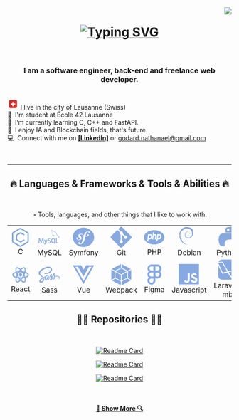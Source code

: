 <img align="right" src="https://visitor-badge.laobi.icu/badge?page_id=zumrudu-anka.zumrudu-anka">

<h1 align="center">
<a href="https://git.io/typing-svg"><img src="https://readme-typing-svg.herokuapp.com?font=Fira+Code&duration=2300&pause=1300&color=39CBF7&background=FFFFFF00&center=true&vCenter=true&width=435&lines=Hello+there!+I+am+Nate.;Aka+Nathana%C3%ABl+Godard;Nice+to+meet+you..." alt="Typing SVG" /></a>
</h1>
<br>

<h3 align="center">I am a software engineer, back-end and freelance web developer. </h3>
 
<br> <a align="center"><svg width="25" xmlns="http://www.w3.org/2000/svg" viewBox="0 0 36 36"><path fill="#D32D27" d="M31 27c0 2.209-1.791 4-4 4H9c-2.209 0-4-1.791-4-4V9c0-2.209 1.791-4 4-4h18c2.209 0 4 1.791 4 4v18z"/><path fill="#FFF" d="M25 16.063h-5v-5h-4v5h-5V20h5v5.063h4V20h5z"/></svg> </a>I live in the city of Lausanne (Swiss)
<br> :school: &nbsp;I'm student at École 42 Lausanne
<br> :seedling: &nbsp;I’m currently learning C, C++ and FastAPI.
<br> :speech_balloon: &nbsp;I enjoy IA and Blockchain fields, that's future. 
<br> :computer: &nbsp;Connect with me on <a href="https://www.linkedin.com/in/WolfaH">**[LinkedIn]**</a> or <a href="mailto: godard.nathanael@gmail.com">godard.nathanael@gmail.com</a>


<br>
<hr>
<h2 align="center">🔥 Languages & Frameworks & Tools & Abilities 🔥</h2>
<br>

<p align="center">
> Tools, languages, and other things that I like to work with.

<table>
  <tr>
    <td align="center" width="96">
      <svg width="48" height="48" viewBox="0 0 19 21" fill="none" xmlns="http://www.w3.org/2000/svg">
<path d="M17.4714 4.39038L10.3737 0.292187C10.0609 0.107937 9.68481 0 9.28194 0C8.87906 0 8.503 0.108625 8.17919 0.297687L8.1895 0.292187L1.09175 4.39038C0.435187 4.77606 0.001375 5.478 0 6.281V14.4774C0.001375 15.2804 0.436562 15.9823 1.08212 16.3625L1.09313 16.368L8.1895 20.4662C8.50231 20.6498 8.87975 20.7584 9.28262 20.7584C9.68412 20.7584 10.0602 20.6497 10.384 20.4607L10.3744 20.4662L17.4707 16.368C18.1273 15.9823 18.5611 15.2804 18.5625 14.4774V6.281C18.5611 5.478 18.1273 4.77606 17.4811 4.39588L17.4714 4.39038ZM17.1077 14.4774C17.1077 14.7448 16.9627 14.9793 16.7461 15.1058L16.7434 15.1071L9.64562 19.2053C9.54112 19.2658 9.416 19.3029 9.28125 19.3029C9.1465 19.3029 9.02206 19.2665 8.91344 19.2032L8.91687 19.2046L1.81912 15.1064C1.59981 14.9786 1.45544 14.7441 1.45544 14.4767V6.28031C1.45544 6.01288 1.6005 5.77844 1.81706 5.65194L1.81981 5.65056L8.91756 1.55237C9.02206 1.4905 9.14719 1.45406 9.28194 1.45406C9.41669 1.45406 9.54112 1.4905 9.64975 1.55306L9.64562 1.55169L16.7434 5.64988C16.9627 5.77706 17.1071 6.01219 17.1071 6.27962L17.1077 14.4774Z" fill="#87A9E1"/>
<path d="M13.4722 12.7517H12.9511C12.8218 12.7517 12.7015 12.7854 12.597 12.8445L12.6012 12.8417L9.45653 14.5687L5.82516 12.4725V8.29117L9.45653 6.19361L12.6025 7.91511C12.7029 7.97148 12.8246 8.00517 12.9518 8.00517H13.4729C13.6743 8.00517 13.8366 7.84086 13.8366 7.64011V7.14786C13.8366 7.01036 13.761 6.89142 13.6503 6.82955L13.6475 6.82817L10.1564 4.91898C9.95497 4.80623 9.71297 4.74023 9.45859 4.74023C9.19047 4.74023 8.93884 4.81311 8.72297 4.93892L8.72984 4.9348L5.09916 7.03098C4.66191 7.2888 4.37316 7.7563 4.37109 8.29186V12.4732C4.37109 13.0088 4.66122 13.4777 5.09228 13.73L5.09847 13.7341L8.72916 15.8303C8.93884 15.9527 9.18978 16.0255 9.45859 16.0255C9.71503 16.0255 9.95566 15.9582 10.1647 15.8434L10.1564 15.8475L13.6489 13.9314C13.763 13.8689 13.8387 13.7492 13.8387 13.6117V13.1195C13.8387 12.918 13.675 12.7558 13.475 12.7558L13.4722 12.7517Z" fill="#87A9E1"/>
</svg>
      <br>C
    </td>
        <td align="center" width="96">
 <svg width="48" height="48" viewBox="0 0 21 14" fill="none" xmlns="http://www.w3.org/2000/svg">
<path d="M14.3553 1.41904C14.2529 1.41904 14.1846 1.43256 14.1157 1.44931V1.45962H14.1262C14.1741 1.54658 14.2529 1.61421 14.3139 1.69473C14.3618 1.78556 14.4025 1.87896 14.4471 1.96979L14.4609 1.95626C14.543 1.89893 14.5843 1.80875 14.5843 1.6709C14.5502 1.63032 14.543 1.58716 14.5128 1.5498C14.4786 1.49247 14.4032 1.46284 14.3553 1.41904ZM5.04803 12.7516H4.2382C4.21063 11.4099 4.1286 10.148 4.00259 8.96401H3.99603L2.76224 12.7516H2.14338L0.919435 8.96401H0.908935C0.820338 10.0977 0.76193 11.3628 0.738304 12.7516H0C0.0479077 11.0607 0.167349 9.4774 0.35898 8.001H1.36373L2.53255 11.4904H2.53911L3.71843 8.001H4.67527C4.88725 9.73248 5.01391 11.3158 5.05131 12.7516H5.04803ZM8.5617 9.24615C8.23357 11.004 7.79584 12.2827 7.25966 13.0776C6.83571 13.6915 6.37436 14 5.87165 14C5.73843 14 5.57436 13.9594 5.37617 13.8789V13.4563C5.47526 13.4699 5.58814 13.4795 5.7148 13.4795C5.9504 13.4795 6.13875 13.4125 6.28248 13.2882C6.45311 13.1336 6.53908 12.9597 6.53908 12.7684C6.53908 12.6344 6.47411 12.3658 6.3376 11.9567L5.4523 9.24615H6.24901L6.88493 11.2727C7.02866 11.7358 7.09035 12.0547 7.06278 12.2389C7.41454 11.3261 7.65736 10.3264 7.79452 9.24615H8.5617ZM19.3488 12.7516H17.0453V8.001H17.821V12.168H19.3488V12.7516ZM16.4435 12.8663L15.5549 12.4366C15.6337 12.3729 15.7085 12.3027 15.7774 12.2221C16.1567 11.7893 16.3451 11.1419 16.3451 10.2897C16.3451 8.71601 15.7164 7.93143 14.4583 7.93143C13.8427 7.93143 13.361 8.12918 13.0158 8.52856C12.6398 8.96465 12.4481 9.6088 12.4481 10.4578C12.4481 11.2933 12.6155 11.9039 12.9508 12.2962C13.2586 12.6453 13.72 12.8231 14.3389 12.8231C14.5679 12.8231 14.7799 12.7961 14.9715 12.7394L16.1305 13.4035L16.4481 12.8669L16.4435 12.8663ZM13.5625 11.7989C13.3643 11.4904 13.2685 10.9937 13.2685 10.309C13.2685 9.11152 13.638 8.51439 14.3795 8.51439C14.7661 8.51439 15.0529 8.65868 15.234 8.94404C15.4289 9.25581 15.528 9.74601 15.528 10.4237C15.528 11.6282 15.1553 12.2357 14.417 12.2357C14.0271 12.2357 13.7436 12.0914 13.5592 11.806L13.5625 11.7989ZM12.1128 11.4369C12.1128 11.8395 11.9625 12.1719 11.658 12.4263C11.3574 12.6846 10.9571 12.8154 10.4478 12.8154C9.97269 12.8154 9.51789 12.6679 9.07031 12.3722L9.27901 11.9632C9.66161 12.1513 10.0068 12.2453 10.3218 12.2453C10.6126 12.2453 10.8416 12.1816 11.0057 12.0572C11.1697 11.9297 11.2688 11.7519 11.2688 11.5271C11.2688 11.245 11.0673 11.0034 10.7011 10.8024C10.3625 10.6182 9.68261 10.2388 9.68261 10.2388C9.31313 9.97404 9.132 9.6919 9.132 9.22553C9.132 8.83969 9.26851 8.53114 9.54217 8.29602C9.81912 8.05446 10.1709 7.93723 10.6086 7.93723C11.0562 7.93723 11.4664 8.05446 11.8358 8.28958L11.6481 8.69862C11.3338 8.56785 11.0227 8.50086 10.7182 8.50086C10.4688 8.50086 10.2772 8.56141 10.144 8.67865C10.0108 8.79588 9.92872 8.94339 9.92872 9.12827C9.92872 9.41041 10.1341 9.65196 10.5095 9.85938C10.8547 10.0436 11.5484 10.4333 11.5484 10.4333C11.9277 10.6948 12.1161 10.977 12.1161 11.4363L12.1128 11.4369ZM20.3201 6.40801C19.8515 6.3977 19.4893 6.44472 19.1854 6.57226C19.1001 6.60576 18.9597 6.60576 18.9459 6.71333C18.9938 6.76036 19.0003 6.83444 19.0417 6.89756C19.1132 7.01158 19.2333 7.16617 19.3462 7.24669C19.4696 7.34074 19.5923 7.43479 19.719 7.51531C19.948 7.65315 20.2046 7.73367 20.4297 7.87088C20.5564 7.9514 20.6863 8.05511 20.8123 8.13949C20.8773 8.18329 20.918 8.26059 21 8.287V8.27025C20.9587 8.22001 20.9488 8.14593 20.9075 8.08603C20.8491 8.0287 20.7913 7.97845 20.7329 7.92177C20.5623 7.69696 20.3536 7.50242 20.1245 7.34138C19.9368 7.21706 19.5267 7.0425 19.4512 6.83121L19.4407 6.81769C19.5674 6.80738 19.7176 6.76036 19.8404 6.72686C20.0386 6.67662 20.223 6.68628 20.4284 6.63604C20.5209 6.61285 20.6128 6.58579 20.7086 6.55552V6.50527C20.603 6.40156 20.5242 6.26049 20.4146 6.16323C20.1173 5.91136 19.7892 5.66336 19.4505 5.45852C19.2661 5.34129 19.0338 5.26721 18.8389 5.16994C18.7706 5.13645 18.6512 5.1197 18.6131 5.06237C18.5075 4.93483 18.4458 4.77057 18.3703 4.61919C18.203 4.30356 18.0389 3.95507 17.8919 3.61946C17.7862 3.39465 17.7246 3.17307 17.5946 2.965C16.9928 1.98847 16.3365 1.39842 15.3318 0.81804C15.1165 0.696939 14.8567 0.646695 14.583 0.582924C14.436 0.576482 14.2923 0.566176 14.1453 0.559735C14.0494 0.519153 13.9576 0.412223 13.8755 0.358114C13.5408 0.150053 12.6791 -0.296346 12.4363 0.294343C12.2788 0.669885 12.6686 1.03576 12.8058 1.22386C12.9049 1.35784 13.0316 1.506 13.1031 1.65351C13.1444 1.754 13.1543 1.85835 13.1956 1.96206C13.2882 2.21392 13.3768 2.49542 13.5001 2.73053C13.5651 2.85163 13.6334 2.97853 13.7154 3.08611C13.7633 3.14988 13.8453 3.17693 13.8624 3.28064C13.7804 3.39788 13.7738 3.56922 13.7292 3.71029C13.5172 4.36089 13.5992 5.16286 13.8965 5.64275C13.9923 5.78704 14.2142 6.10268 14.5121 5.98158C14.7753 5.87787 14.7175 5.55193 14.7923 5.26334C14.8094 5.19313 14.7989 5.14933 14.8337 5.10231V5.11583C14.919 5.27687 15.001 5.43147 15.0765 5.59251C15.2544 5.87465 15.572 6.16645 15.8352 6.36098C15.9756 6.46469 16.0845 6.64312 16.2591 6.70625V6.6895H16.2453C16.2079 6.63926 16.16 6.61542 16.1121 6.57549C16.0064 6.47178 15.8896 6.34423 15.8043 6.23022C15.5615 5.90814 15.3429 5.55257 15.1513 5.18669C15.0555 5.00568 14.9735 4.81115 14.8987 4.63336C14.8645 4.56637 14.8645 4.46202 14.8061 4.42852C14.7175 4.55284 14.5876 4.65977 14.5259 4.81759C14.413 5.06237 14.4025 5.3677 14.3585 5.68333C14.3382 5.68977 14.348 5.68333 14.3382 5.69686C14.1505 5.64984 14.0855 5.46174 14.0166 5.30071C13.8388 4.89167 13.8112 4.23721 13.9622 3.76762C14.0035 3.64652 14.1774 3.26776 14.1092 3.15374C14.0718 3.04295 13.9556 2.97918 13.8939 2.89221C13.8152 2.78464 13.7364 2.64744 13.6819 2.52634C13.5415 2.20426 13.4732 1.84869 13.3197 1.52661C13.2514 1.3791 13.128 1.2245 13.0289 1.0873C12.9161 0.932699 12.7933 0.822549 12.7074 0.640898C12.6765 0.577127 12.6358 0.473418 12.6837 0.405782C12.6942 0.358758 12.7179 0.34201 12.7658 0.328483C12.8412 0.264712 13.0598 0.345231 13.1353 0.381948C13.3505 0.465688 13.5316 0.546207 13.7128 0.667308C13.7948 0.724638 13.8834 0.831567 13.9897 0.861842H14.1131C14.3008 0.902424 14.5095 0.872149 14.6841 0.925614C14.9951 1.02288 15.2754 1.16395 15.528 1.3179C16.2939 1.7978 16.9226 2.47545 17.3498 3.28386C17.4214 3.41462 17.4522 3.53572 17.5172 3.67293C17.6366 3.95829 17.7908 4.243 17.9136 4.51484C18.0363 4.78667 18.1531 5.06172 18.3303 5.28653C18.4189 5.40763 18.768 5.47076 18.9282 5.53131C19.0443 5.58478 19.2254 5.6318 19.3278 5.69235C19.5293 5.81345 19.7275 5.95066 19.9158 6.08464C20.0117 6.14841 20.3024 6.2927 20.3194 6.40672L20.3201 6.40801Z" fill="#87A9E1"/>
</svg>
      <br>MySQL
    </td>
    <td align="center" width="96">
<svg width="48" height="48" viewBox="0 0 21 19" fill="none" xmlns="http://www.w3.org/2000/svg">
<path d="M21 9.5C21 14.7472 16.2995 19 10.5 19C4.7005 19 0 14.7472 0 9.5C0 4.25283 4.7005 0 10.5 0C16.2995 0 21 4.25283 21 9.5ZM15.0911 3.51421C14.0236 3.54746 13.0935 4.08025 12.4005 4.81571C11.6322 5.62321 11.1221 6.58033 10.7546 7.55567C10.0958 7.06958 9.58912 6.43625 8.533 6.16154C7.68775 5.92642 6.76988 6.07842 6.07163 6.56846C5.71288 6.821 5.45038 7.16775 5.31825 7.56121C5.00325 8.49221 5.65162 9.32267 5.94737 9.61954L6.59225 10.245C6.7235 10.3669 7.04638 10.6883 6.88888 11.1459C6.72 11.6454 6.05675 11.9668 5.37337 11.7784C5.06887 11.6945 4.63138 11.4887 4.73113 11.2005C4.7705 11.0818 4.86413 10.9923 4.91488 10.891C4.96038 10.8039 4.98225 10.7374 4.998 10.6994C5.12137 10.3313 4.95162 9.85229 4.51587 9.73117C4.109 9.61796 3.69425 9.70742 3.5315 10.1793C3.34862 10.7176 3.63387 11.6937 5.159 12.118C6.944 12.6152 8.45337 11.7349 8.66687 10.5885C8.80075 9.8705 8.44375 9.33613 7.78663 8.65133L7.25112 8.11538C6.9265 7.82246 6.81625 7.32213 7.15138 6.93975C7.43488 6.61596 7.83825 6.47742 8.498 6.63971C9.46312 6.87721 9.89275 7.48125 10.6085 7.96971C10.3127 8.84846 10.1185 9.72958 9.94437 10.5205L9.83675 11.111C9.32487 13.5415 8.93288 14.877 7.917 15.6441C7.71225 15.7755 7.41825 15.9735 6.97812 15.9877C6.74537 15.9917 6.67012 15.8484 6.6675 15.7843C6.66225 15.6386 6.79875 15.5697 6.89062 15.5048C7.02537 15.4391 7.23187 15.3275 7.21612 14.9712C7.20212 14.55 6.81712 14.1843 6.25887 14.2009C5.8415 14.2144 5.20625 14.569 5.22988 15.219C5.25438 15.8919 5.9465 16.3946 6.99037 16.3622C7.54862 16.3455 8.79463 16.1397 10.0214 14.8192C11.4503 13.3063 11.8501 11.5726 12.1511 10.302L12.4863 8.62679C12.6726 8.64579 12.8721 8.66004 13.09 8.66479C14.868 8.69962 15.7579 7.86521 15.771 7.25879C15.7798 6.89146 15.505 6.52967 15.12 6.53838C14.7823 6.5455 14.4918 6.75846 14.4148 7.05613C14.3325 7.39496 14.98 7.69975 14.4742 7.99742C14.1155 8.208 13.4715 8.35525 12.5632 8.23492L12.7277 7.41C13.0655 5.84567 13.4794 3.92113 15.0561 3.87363C15.1716 3.86808 15.5916 3.87838 15.6012 4.12933C15.6039 4.21246 15.582 4.23542 15.4726 4.42621C15.372 4.54892 15.3204 4.69933 15.3256 4.85133C15.3405 5.25033 15.6756 5.51317 16.163 5.49733C16.8131 5.47912 16.9986 4.90517 16.9899 4.61146C16.9619 3.91954 16.1569 3.48413 15.0911 3.51421Z" fill="#87A9E1"/>
</svg>
      <br>Symfony
    </td>
    <td align="center" width="96">
 <svg width="48" height="48" viewBox="0 0 16 16" fill="none" xmlns="http://www.w3.org/2000/svg">
<path fill-rule="evenodd" clip-rule="evenodd" d="M15.5345 7.2114L8.62163 0.298657C8.22359 -0.0995523 7.57795 -0.0995523 7.17957 0.298657L5.74422 1.73435L7.56502 3.55532C7.98822 3.4123 8.47344 3.50828 8.81083 3.84549C9.14993 4.18494 9.24505 4.6743 9.09841 5.09905L10.8536 6.85403C11.2783 6.70757 11.768 6.80216 12.1071 7.14196C12.581 7.61564 12.581 8.38363 12.1071 8.85765C11.6329 9.33185 10.8651 9.33185 10.3907 8.85765C10.0344 8.50097 9.94618 7.97715 10.1269 7.5381L8.48999 5.90133V10.2086C8.60543 10.2658 8.71451 10.3419 8.81083 10.4379C9.28468 10.9118 9.28468 11.6796 8.81083 12.1541C8.33697 12.6278 7.56864 12.6278 7.09496 12.1541C6.62111 11.6796 6.62111 10.9118 7.09496 10.4379C7.21213 10.3209 7.34774 10.2323 7.49248 10.1731V5.82603C7.34774 5.76692 7.21248 5.67905 7.09496 5.56136C6.73604 5.20261 6.64971 4.67568 6.83391 4.23491L5.03878 2.43961L0.298528 7.17935C-0.0995092 7.57791 -0.0995092 8.22355 0.298528 8.62176L7.21179 15.5345C7.60983 15.9325 8.2553 15.9325 8.65385 15.5345L15.5345 8.65381C15.9329 8.2556 15.9329 7.60961 15.5345 7.2114Z" fill="#87A9E1"/>
</svg>
      <br>Git
    </td>
    <td align="center" width="96">
<svg width="48" height="48" viewBox="0 0 23 16" fill="none" xmlns="http://www.w3.org/2000/svg">
<path d="M6.71792 5.72705H5.81325L5.31971 9.08293H6.12279C6.65562 9.08293 7.05237 8.94986 7.31304 8.68499C7.57371 8.41885 7.74908 7.97655 7.84012 7.35556C7.92829 6.75992 7.88804 6.33917 7.72129 6.09457C7.55358 5.84998 7.22008 5.72705 6.71792 5.72705V5.72705ZM11.5 0C5.14913 0 0 3.58146 0 7.99937C0 12.4173 5.14913 16 11.5 16C17.8509 16 23 12.4173 23 7.99937C23 3.58146 17.8509 0 11.5 0ZM8.37583 9.44285C8.12571 9.75968 7.82479 9.99794 7.49704 10.1411C7.17504 10.278 6.76392 10.349 6.26558 10.349H5.13379L4.82042 12.4794H3.49983L4.67858 4.46226H7.21817C7.98196 4.46226 8.53875 4.72713 8.8895 5.25814C9.24025 5.78788 9.34567 6.528 9.20575 7.47849C9.15216 7.8546 9.05348 8.21697 8.91346 8.55192C8.77642 8.87509 8.59721 9.17291 8.37583 9.44285ZM12.2322 10.349L12.7525 6.80174C12.8129 6.39873 12.7899 6.12246 12.6874 5.97671C12.5848 5.8297 12.3654 5.7562 12.029 5.7562H10.9825L10.3078 10.3503H8.99683L10.1756 2.33188H11.4856L11.1722 4.46352H12.3395C13.0745 4.46352 13.5805 4.63335 13.8594 4.97172C14.1383 5.3101 14.2217 5.85885 14.1115 6.61798L13.5633 10.349H12.2322V10.349ZM19.5126 7.47849C19.4599 7.85492 19.3612 8.21747 19.2203 8.55192C19.0833 8.87509 18.9041 9.17291 18.6827 9.44285C18.4324 9.75872 18.1323 9.99722 17.8039 10.1411C17.4819 10.278 17.0708 10.349 16.5715 10.349H15.4407L15.1273 12.4806H13.8067L14.9855 4.46352H17.5241C18.2879 4.46352 18.8447 4.7284 19.1954 5.25941C19.5462 5.78788 19.6525 6.528 19.5126 7.47849V7.47849ZM17.0258 5.72705H16.122L15.6275 9.08293H16.4306C16.9644 9.08293 17.3612 8.94986 17.6209 8.68499C17.8815 8.41885 18.0569 7.97655 18.1489 7.35556C18.2371 6.75992 18.1959 6.33917 18.0291 6.09457C17.8624 5.84998 17.527 5.72705 17.0258 5.72705V5.72705Z" fill="#87A9E1"/>
</svg>
      <br>PHP
    </td>   
    <td align="center" width="96">
<svg width="48" height="48" viewBox="0 0 19 19" fill="none" xmlns="http://www.w3.org/2000/svg">
<path d="M8.25332 8.45333C7.98666 8.45333 8.30666 8.58667 8.65332 8.64C8.74666 8.57333 8.83332 8.49333 8.91332 8.42C8.69669 8.46763 8.47365 8.4789 8.25332 8.45333V8.45333ZM9.67999 8.1C9.83332 7.88 9.94666 7.64 9.99332 7.39333C9.95332 7.57333 9.85999 7.72667 9.77332 7.88C9.27332 8.19333 9.72666 7.7 9.77332 7.50667C9.23999 8.18 9.69999 7.90667 9.67999 8.1ZM10.2 6.73333C10.2333 6.25333 10.1067 6.4 10.0667 6.58667C10.1133 6.61333 10.1533 6.92 10.2 6.73333ZM7.25332 0.206667C7.38666 0.233333 7.55332 0.253333 7.53332 0.286667C7.68666 0.253333 7.71999 0.22 7.24666 0.206667H7.25332ZM7.53332 0.286667L7.43332 0.306667L7.52666 0.3V0.286667H7.53332ZM11.9467 6.91333C11.96 7.34 11.8133 7.54667 11.6933 7.91333L11.46 8.03333C11.2733 8.39333 11.48 8.26667 11.3467 8.55333C11.0533 8.81333 10.4533 9.36667 10.2667 9.42C10.1333 9.42 10.36 9.25333 10.3933 9.19333C9.99999 9.46 10.0733 9.59333 9.47999 9.76L9.45999 9.72C7.97999 10.4133 5.92666 9.04 5.95999 7.16C5.93999 7.27333 5.91332 7.24667 5.87999 7.29333C5.83941 6.81508 5.94521 6.33579 6.18334 5.91906C6.42147 5.50233 6.78069 5.16785 7.21332 4.96C7.61246 4.75927 8.0625 4.68249 8.50562 4.73951C8.94873 4.79653 9.36467 4.98476 9.69999 5.28C9.48684 5.0035 9.21166 4.78099 8.89667 4.63044C8.58167 4.47989 8.23569 4.40552 7.88666 4.41333C7.09999 4.42 6.36666 4.92 6.11999 5.46C5.71999 5.71333 5.67332 6.44 5.49999 6.56667C5.25999 8.3 5.93999 9.04667 7.08666 9.92667C7.26666 10.0533 7.13999 10.0667 7.16666 10.16C6.77706 9.97516 6.42982 9.71189 6.14666 9.38667C6.29999 9.60667 6.45999 9.82667 6.67999 9.99333C6.31332 9.87333 5.83332 9.12667 5.69332 9.09333C6.31332 10.2 8.21332 11.04 9.19999 10.6267C8.67505 10.6639 8.14783 10.6005 7.64666 10.44C7.42666 10.3333 7.13332 10.1 7.17999 10.06C7.82494 10.3313 8.5314 10.4224 9.22408 10.3238C9.91676 10.2252 10.5697 9.94047 11.1133 9.5C11.4067 9.26667 11.7333 8.87333 11.8267 8.86667C11.6933 9.08 11.8533 8.97333 11.7467 9.16C12.04 8.68 11.6133 8.96 12.0533 8.33333L12.2133 8.55333C12.1533 8.15333 12.7067 7.67333 12.6533 7.04667C12.78 6.84667 12.7867 7.24667 12.6533 7.69333C12.8467 7.2 12.7067 7.12667 12.7533 6.72C12.8067 6.85333 12.8733 7 12.9067 7.14C12.7867 6.67333 13.04 6.34 13.0933 6.07333C13.0333 6.04 12.9067 6.27333 12.88 5.72C12.88 5.47333 12.9467 5.58667 12.9733 5.53333C12.92 5.5 12.8 5.32 12.72 4.96C12.7733 4.87333 12.8667 5.18 12.9467 5.18667C12.8933 4.90667 12.8133 4.68667 12.8133 4.46667C12.5867 4.01333 12.7333 4.53333 12.5467 4.26667C12.32 3.54 12.7467 4.1 12.7733 3.77333C13.1333 4.28667 13.3333 5.08 13.4267 5.41333C13.36 5.01333 13.24 4.61333 13.1 4.24C13.2067 4.28667 12.9267 3.41333 13.24 3.99333C12.8251 2.74485 11.9535 1.6994 10.8 1.06667C10.92 1.18 11.08 1.32667 11.02 1.34667C10.52 1.04667 10.6067 1.02667 10.5333 0.9C10.1267 0.733333 10.1 0.913333 9.82666 0.9C9.05332 0.486667 8.90666 0.533333 8.19999 0.266667L8.23332 0.42C7.71999 0.253333 7.63332 0.486667 7.07999 0.42C7.04666 0.393333 7.25999 0.326667 7.43332 0.3C6.93999 0.366667 6.96666 0.206667 6.47999 0.32C6.59332 0.233333 6.71999 0.18 6.84666 0.106667C6.44666 0.133333 5.88666 0.34 6.05999 0.153333C5.39999 0.453333 4.23332 0.866667 3.57999 1.48L3.55999 1.33333C3.25999 1.69333 2.25332 2.40667 2.17332 2.87333L2.08666 2.89333C1.93332 3.16 1.83332 3.46 1.70666 3.73333C1.50666 4.08 1.40666 3.86667 1.43999 3.92C1.03999 4.73333 0.839989 5.42 0.666656 5.98667C0.786656 6.16667 0.666656 7.08667 0.713322 7.82667C0.513322 11.4667 3.27332 15.0067 6.28666 15.8267C6.73332 15.98 7.38666 15.98 7.94666 15.9933C7.28666 15.8067 7.19999 15.8933 6.55999 15.6667C6.09332 15.4533 5.99332 15.2 5.66666 14.9133L5.79999 15.1467C5.15332 14.92 5.41999 14.8667 4.89332 14.7L5.03332 14.52C4.82666 14.5 4.47999 14.1667 4.38666 13.98L4.15999 13.9867C3.88666 13.6533 3.73999 13.4067 3.75332 13.2133L3.67999 13.3467C3.59332 13.2067 2.66666 12.08 3.14666 12.34C3.05999 12.26 2.93999 12.2067 2.81332 11.9733L2.90666 11.86C2.67332 11.5667 2.47999 11.18 2.49332 11.06C2.62666 11.22 2.70666 11.26 2.79332 11.28C2.20666 9.83333 2.17332 11.2 1.72666 9.81333L1.82666 9.8C1.75999 9.69333 1.70666 9.57333 1.65332 9.46L1.69332 9.06C1.27332 8.56667 1.57332 6.99333 1.63332 6.12667C1.67999 5.76667 1.98666 5.39333 2.21999 4.80667L2.07999 4.78C2.34666 4.30667 3.63999 2.86667 4.23999 2.94C4.52666 2.57333 4.17999 2.94 4.11999 2.84667C4.75999 2.18667 4.95999 2.38 5.38666 2.26C5.85332 1.99333 4.98666 2.36667 5.20666 2.16C6.00666 1.96 5.77332 1.69333 6.81999 1.59333C6.92666 1.66 6.55999 1.68667 6.47332 1.76667C7.13999 1.44 8.57332 1.52 9.51332 1.94667C10.6 2.46 11.82 3.95333 11.8667 5.36667L11.92 5.38C11.8933 5.94667 12.0067 6.59333 11.8067 7.18667L11.94 6.90667L11.9467 6.91333ZM5.35999 8.82L5.32666 9.00667C5.49999 9.24 5.63999 9.49333 5.85999 9.68C5.69999 9.36667 5.57999 9.24 5.35999 8.81333V8.82ZM5.77332 8.8C5.67999 8.7 5.62666 8.57333 5.56666 8.45333C5.61999 8.66667 5.73999 8.85333 5.85332 9.04L5.77332 8.8V8.8ZM13.0667 7.21333L13.02 7.31333C12.9533 7.82 12.7933 8.32 12.56 8.78667C12.8267 8.3 12.9933 7.76 13.06 7.21333H13.0667ZM7.29999 0.08C7.47999 0.0133333 7.73999 0.0466667 7.93332 0C7.68666 0.02 7.43999 0.0333333 7.19999 0.0666667L7.29999 0.08V0.08ZM1.00666 3.42667C1.05332 3.80667 0.719989 3.96 1.07999 3.70667C1.27999 3.26667 1.00666 3.58667 1.01332 3.42667H1.00666ZM0.586656 5.2C0.666656 4.94 0.686656 4.78667 0.719989 4.64C0.486656 4.93333 0.606656 4.99333 0.586656 5.19333" fill="#87A9E1"/>
</svg>
      <br>Debian
    </td> 
    <td align="center" width="96">
<svg width="48" height="48" viewBox="0 0 11 12" fill="none" xmlns="http://www.w3.org/2000/svg">
<path d="M7.32875 0.00125C6.72437 0.001875 6.1325 0.055 5.5575 0.15625L5.61875 0.1475C4.10437 0.415 3.83 0.975 3.83 2.0075V3.37125H7.40875V3.82562H2.4875C2.475 3.82562 2.46063 3.825 2.44625 3.825C1.36063 3.825 0.45625 4.59937 0.254375 5.62562L0.251875 5.64C0.091875 6.185 0 6.81125 0 7.45875C0 8.10625 0.091875 8.7325 0.26375 9.32437L0.251875 9.27687C0.50625 10.3362 1.11375 11.0906 2.15188 11.0906H3.3825V9.45562C3.41063 8.235 4.39625 7.25375 5.61625 7.2325H5.61812H9.1925C10.1825 7.22437 10.9819 6.42063 10.9819 5.42938C10.9819 5.42375 10.9819 5.41875 10.9819 5.41313V5.41375V2.00625C10.9169 1.03063 10.1606 0.25 9.20187 0.146875L9.19312 0.14625C8.65187 0.053125 8.02875 0 7.39375 0C7.37125 0 7.34937 0 7.32687 0H7.33L7.32875 0.00125ZM5.39375 1.09812H5.40437C5.78125 1.09812 6.08625 1.40375 6.08625 1.78C6.08625 2.15625 5.78062 2.46188 5.40437 2.46188C5.02875 2.46188 4.72375 2.1575 4.7225 1.78188C4.7225 1.78063 4.7225 1.77875 4.7225 1.77688C4.7225 1.40438 5.0225 1.10187 5.39375 1.09812H5.39437H5.39375Z" fill="#87A9E1"/>
</svg>
      <br>Python
    </td> 
        <td align="center" width="96">
<svg width="48" height="48" viewBox="0 0 14 17" fill="none" xmlns="http://www.w3.org/2000/svg">
<path d="M7.25857 15.9375C7.57188 15.7906 7.79969 15.5836 7.79969 15.4318C7.79969 15.371 8.60351 14.5672 8.70982 14.5216C8.72501 14.5166 8.83132 14.547 8.93257 14.5875L9.12494 14.6685L8.76607 14.8957C8.56863 15.0172 8.38694 15.1185 8.35657 15.1185L7.25857 15.9375ZM8.80544 15.0729L9.14913 14.9008C9.84213 14.552 11.7124 13.9096 12.4206 13.773C12.7339 13.7173 12.6631 13.6666 12.3346 13.7122C12.1624 13.7325 11.9909 13.7679 11.9504 13.778C11.8086 13.8337 12.0618 13.6008 12.3649 13.3938C12.532 13.2875 12.6276 13.1964 12.5826 13.1964C12.3402 13.1964 10.1504 14.0711 9.73582 14.3388C9.57888 14.4401 9.56876 14.435 9.56876 14.2173C9.56876 14.0351 9.58394 14.025 9.91244 13.8433C10.2004 13.6863 11.9701 12.8926 12.0308 12.8926C12.0409 12.8926 11.9903 12.999 11.9144 13.13L11.7726 13.3725L12.1568 13.0186C12.3694 12.8212 12.541 12.6496 12.5461 12.6345C12.5461 12.6142 12.4246 12.6294 12.2733 12.6648C12.1219 12.7003 11.9853 12.7155 11.9751 12.6952C11.9245 12.6142 12.0409 12.0376 12.1473 11.8306C12.208 11.7091 12.289 11.4262 12.3244 11.2035C12.4713 10.3237 12.6529 9.61102 12.8554 9.12558C13.2852 8.10915 13.3257 7.95783 13.2599 7.67433C13.2244 7.53765 13.2093 7.36102 13.2295 7.27496C13.2447 7.19396 13.2346 7.0674 13.2093 6.99708C13.1738 6.9009 13.1738 6.84015 13.2143 6.79458C13.2599 6.73383 13.2295 6.66802 13.0574 6.46608C12.9409 6.3294 12.8498 6.20846 12.8599 6.2034C12.8701 6.19327 12.9612 6.15277 13.0574 6.11227L13.2346 6.03127L13.2852 5.33883C13.3156 4.95971 13.3308 4.6509 13.3308 4.6509C13.3257 4.6509 13.1035 4.71671 12.8301 4.80277C12.5573 4.88377 12.3093 4.95465 12.2738 4.95465C12.2029 4.95465 12.1371 4.82302 11.92 4.21665C11.7783 3.83246 11.7529 3.71096 11.7783 3.4584C11.8086 3.10965 11.6871 2.30583 11.5358 1.85583C11.3333 1.2489 10.6966 0.146959 10.489 0.0558338C10.3118 -0.0302287 10.1858 -0.00997873 10.12 0.106459C10.0542 0.233021 10.0593 0.248209 10.2972 0.798896L10.4794 1.22358L10.1661 0.975521C9.46357 0.429334 8.78576 0.0603338 8.40157 0.0147713C8.15857 -0.0156037 8.14901 -0.0105412 8.09332 0.141334C8.05788 0.227396 7.99207 0.308396 7.94144 0.318521C7.87563 0.338771 7.85032 0.394459 7.85032 0.535646C7.85032 0.712834 7.89082 0.763459 8.37119 1.22302C8.65413 1.49077 8.86676 1.71352 8.84651 1.71858C8.82626 1.71858 8.62882 1.60215 8.41676 1.4559C8.09838 1.24327 7.98701 1.19321 7.80476 1.18815C7.38007 1.18815 7.39019 1.48121 7.82501 1.79002C7.97688 1.9014 8.28007 2.16915 8.49269 2.3919L8.88701 2.79633L8.53319 2.85708C7.97688 2.95833 7.75469 3.02921 7.69901 3.14002C7.59269 3.33746 7.65851 3.39258 8.24519 3.58496C8.55851 3.69127 8.86226 3.82233 8.92751 3.87802C9.13001 4.06533 9.59013 4.33308 9.86294 4.42421C10.0401 4.4799 10.1509 4.55077 10.1864 4.62671C10.2168 4.69252 10.2927 4.76846 10.3585 4.79883C10.4395 4.83427 10.5003 4.93046 10.561 5.1324C10.6066 5.28933 10.6319 5.43052 10.6167 5.44571C10.6015 5.45583 10.3939 5.53177 10.1566 5.60265L9.72176 5.73933L10.0908 6.39633C10.4294 7.00833 10.4648 7.0539 10.5964 7.03871C10.7635 7.02352 10.7635 7.02352 10.6218 7.26146L10.5104 7.44877L10.6268 7.6614C10.7028 7.80821 10.7281 7.91902 10.7078 7.9899C10.6774 8.08609 10.6572 8.0709 10.5559 7.85321C10.4243 7.57027 10.0654 7.10002 9.84832 6.91777C9.47426 6.61458 9.31732 6.55383 8.83188 6.54877L8.37682 6.53865L8.13944 6.31083C8.01288 6.18427 7.77551 6.01777 7.61351 5.93677C7.33563 5.80008 7.28501 5.78996 6.68819 5.78996H6.05594L5.57557 6.04252C4.95851 6.3609 4.32176 6.98808 3.92238 7.66027C3.77557 7.90777 3.65463 8.08496 3.65463 8.05965C3.64957 8.03433 3.62932 7.9179 3.60907 7.80202C3.56857 7.59502 3.56857 7.58996 3.72044 7.57421C3.86726 7.55902 3.87738 7.54383 3.98313 7.10396C4.04388 6.8514 4.10969 6.59827 4.12994 6.54258C4.16032 6.44133 4.12994 6.42615 3.70526 6.31983C3.36157 6.23377 3.25019 6.18821 3.25019 6.1224C3.25019 5.96546 3.39701 5.50027 3.46732 5.41477C3.50782 5.36921 3.55338 5.28821 3.56351 5.23252C3.57363 5.17683 3.67994 5.07558 3.81101 5.00471C4.16482 4.81233 4.18507 4.78758 4.55407 4.07433C4.82182 3.55346 4.96863 3.33127 5.25663 3.02246C5.45913 2.80533 5.62563 2.6079 5.62563 2.58765C5.62563 2.50158 5.41807 2.27433 5.34269 2.27433C5.19082 2.27433 5.30219 2.18321 5.99013 1.74333C6.89519 1.17183 6.92051 1.14652 6.83444 1.08071C6.77876 1.03515 6.47051 1.20727 5.52494 1.79846C4.84263 2.22821 4.27113 2.57696 4.25594 2.57696C4.24076 2.57696 4.18001 2.42508 4.11926 2.2434L4.01294 1.9149L4.36169 1.5864C4.73069 1.23765 4.81169 1.10096 4.71551 0.984521C4.66994 0.928834 4.57882 0.954146 4.19463 1.14146C3.93701 1.26802 3.54213 1.4244 3.30982 1.50033C2.92057 1.62183 2.88513 1.62183 2.79907 1.5459C2.58644 1.35352 2.45032 1.46996 1.92438 2.2839C1.81807 2.4459 1.71682 2.57696 1.69713 2.57696C1.67182 2.57696 1.54526 2.37952 1.40913 2.13202C1.27244 1.88958 1.11607 1.64152 1.06038 1.57571C0.923694 1.4289 0.792631 1.43396 0.752131 1.58583C0.701506 1.78833 0.929319 2.71365 1.29326 3.83077C1.40969 4.17952 1.41476 4.19977 1.32869 4.24533C1.24769 4.28583 1.24263 4.31621 1.29326 4.44783C1.33376 4.55921 1.37426 4.58958 1.44007 4.56933C1.51601 4.54908 1.56157 4.60477 1.67744 4.86746C1.82426 5.1909 1.82426 5.19596 1.74326 5.48958C1.69769 5.65665 1.66226 5.79277 1.65719 5.79783C1.65719 5.8029 1.53063 5.77758 1.37932 5.73708C0.919194 5.61558 0.949569 5.58015 0.883757 6.32883C0.848319 6.69783 0.823007 7.03646 0.823007 7.08202C0.823007 7.14277 0.888819 7.17821 1.05532 7.20352L1.28763 7.2339L1.25219 7.53708C1.22182 7.77952 1.23194 7.86052 1.29776 7.9314C1.38382 8.02252 1.40913 8.57377 1.42432 10.5504L1.42938 11.2631L1.62176 11.3238C1.85969 11.4048 1.98569 11.5111 1.98569 11.6473C1.98569 11.7131 2.06669 11.8093 2.20282 11.9049C2.31926 11.9859 2.76419 12.3093 3.18382 12.6226C3.91676 13.1638 3.95219 13.1992 3.90157 13.31C3.85601 13.4163 3.86613 13.4518 3.99269 13.5778C4.11419 13.7043 4.12432 13.7246 4.04332 13.7398C3.99776 13.7499 3.83576 13.7296 3.68951 13.6993C3.35088 13.6233 2.18763 13.5676 2.19269 13.6284C2.19269 13.6537 2.43513 13.7955 2.73382 13.9417C3.03251 14.088 3.22938 14.169 3.17369 14.1189C3.11294 14.0683 2.97626 13.9518 2.87051 13.8613L2.66801 13.6891L2.96613 13.7246C3.51232 13.7904 5.25663 14.2708 5.37307 14.3923C5.44394 14.4631 5.41357 14.4682 5.09519 14.4378C4.15976 14.3518 3.75532 14.3467 3.11294 14.4075C2.72876 14.4429 2.38507 14.4885 2.34963 14.5087C2.25851 14.5543 3.05219 14.61 3.85657 14.61C4.48882 14.61 5.24707 14.7264 6.65782 15.0397L7.02682 15.1207L6.94076 15.308C6.80407 15.5859 6.57682 16.3751 6.61226 16.4302L8.80544 15.0729ZM9.12888 0.440584C9.83651 0.824771 10.3017 1.19883 10.3017 1.38108C10.2966 1.48233 10.3219 1.51777 10.3928 1.51777C10.4434 1.51777 10.5295 1.54308 10.5852 1.5684C10.6611 1.6089 10.6814 1.60383 10.6814 1.55321C10.6814 1.45196 10.5599 1.10827 10.3681 0.673459C10.2061 0.299396 10.2061 0.152584 10.3681 0.152584C10.4946 0.152584 10.5655 0.243709 10.8636 0.759521C11.1719 1.29558 11.3693 1.72533 11.4959 2.16521C11.6224 2.59496 11.6781 3.3684 11.6022 3.59115C11.5566 3.71771 11.5617 3.78858 11.6224 3.93483C11.7996 4.34433 12.0471 4.98165 12.0471 5.03227C12.0471 5.0829 11.0307 5.4114 10.8895 5.4114C10.8642 5.4114 10.8237 5.36077 10.8034 5.29496C10.687 4.91583 10.5661 4.65258 10.5053 4.65258C10.4648 4.65258 10.399 4.58677 10.3534 4.50071C10.2623 4.31846 10.1813 4.27796 9.82244 4.20258C9.63513 4.16208 9.39776 4.04565 9.08951 3.84371C8.73569 3.6114 8.56357 3.53546 8.30594 3.48483C8.12369 3.45446 7.93694 3.40383 7.89138 3.37852C7.77494 3.32283 7.77494 3.20133 7.89644 3.14115C8.00276 3.0804 9.01357 2.98927 9.18569 3.01965C9.26163 3.03483 9.38313 2.98927 9.51926 2.90321C9.75157 2.74627 9.72176 2.67596 9.47369 2.80196C9.23632 2.92852 9.13507 2.90321 8.93763 2.66021C8.83638 2.53365 8.51801 2.2254 8.22494 1.97283C7.71419 1.52283 7.62307 1.39121 7.76988 1.33552C7.85594 1.30008 8.02751 1.38615 8.57369 1.73996C8.80094 1.88677 9.12494 2.08365 9.29144 2.17477C9.56932 2.33171 9.58451 2.33677 9.49394 2.22033C9.23126 1.90196 8.51294 1.11277 8.29582 0.905771C8.05338 0.673459 7.98251 0.481084 8.12369 0.425396C8.23507 0.384896 8.47751 0.531709 9.26613 1.1229C9.73638 1.47165 9.90344 1.58302 9.73638 1.42102C9.47369 1.17352 8.81107 0.667834 8.49776 0.480521C8.40663 0.424834 8.32563 0.328646 8.31551 0.263396C8.28513 0.0710213 8.54332 0.126709 9.12944 0.440584H9.12888ZM4.51301 1.23933C4.51301 1.33046 4.41176 1.4469 4.10857 1.69946C3.88582 1.88677 3.70413 2.04315 3.70413 2.04821C3.70413 2.05327 3.75476 2.05327 3.81044 2.05327C3.89651 2.04821 3.94207 2.09883 4.01294 2.30077C4.13951 2.66471 4.13444 2.77102 3.97751 2.81152C3.87119 2.83683 3.81044 2.80646 3.64901 2.64952C3.42626 2.4324 3.40151 2.27546 3.56801 2.15396C3.66419 2.08815 3.64901 2.08815 3.48701 2.15902L3.28957 2.25015L3.14276 2.07296C3.06176 1.97677 3.00101 1.8654 3.01113 1.82546C3.01619 1.79002 3.21363 1.67358 3.45101 1.5729C3.68838 1.47221 3.98201 1.33046 4.10857 1.25452C4.40669 1.0824 4.51301 1.07733 4.51301 1.23933ZM2.84913 1.83052C2.90988 1.92165 3.14219 2.18433 3.35988 2.40708C3.75419 2.82165 3.82001 2.94821 3.67319 3.0039C3.46057 3.0849 3.21813 2.98871 2.88963 2.69565C2.77826 2.5944 2.67701 2.52352 2.66688 2.53871C2.65169 2.54883 2.63144 2.63996 2.61119 2.73615C2.59094 2.87283 2.59601 2.89308 2.64157 2.81715C2.67194 2.77158 2.71751 2.73108 2.74788 2.73108C2.84407 2.73108 3.29913 3.06465 3.29913 3.13552C3.29913 3.20133 1.79219 4.09627 1.60544 4.13677C1.51432 4.15702 1.00863 2.5944 0.897819 1.95765C0.872506 1.79565 0.882632 1.77033 0.963632 1.77033C1.08007 1.77033 1.23644 1.99758 1.55032 2.61971C1.68194 2.87733 1.79276 3.0849 1.79782 3.0849C1.80794 3.0849 1.80794 3.02415 1.79782 2.94315C1.78263 2.8419 1.86363 2.67033 2.13644 2.23552C2.54594 1.59315 2.64719 1.53802 2.84913 1.83108V1.83052ZM5.36238 2.54883C5.37757 2.66527 5.33201 2.74121 5.15538 2.92796C4.91294 3.18052 4.49276 3.7824 4.31107 4.14633C4.16932 4.42927 3.88638 4.73302 3.64338 4.85902C3.49151 4.93496 3.45607 4.99065 3.42626 5.15208C3.40601 5.26346 3.36044 5.3799 3.32501 5.40971C3.28957 5.43952 3.21869 5.61221 3.16807 5.7939C3.11744 5.97558 3.04657 6.13758 3.01113 6.15277C2.97569 6.16796 2.69276 6.11733 2.38394 6.0414L1.82257 5.89965L1.84788 5.70727C1.86307 5.60096 1.90863 5.44458 1.95419 5.35346C2.03013 5.20158 2.03013 5.18133 1.84788 4.81233C1.72638 4.55977 1.68082 4.4079 1.71119 4.3674C1.78713 4.25602 3.54663 3.18446 3.64788 3.18446C3.70357 3.18446 3.81494 3.12877 3.90044 3.0579C4.13276 2.86046 5.07832 2.38515 5.22007 2.39021C5.32132 2.40033 5.35169 2.43071 5.36182 2.54715L5.36238 2.54883ZM13.1288 5.47102C13.1086 5.72865 13.0833 5.95646 13.063 5.97671C13.0225 6.02227 10.7118 6.82608 10.6156 6.82608C10.5396 6.82608 10.0593 5.9919 10.0896 5.90077C10.1099 5.84002 12.8453 5.01596 13.0473 5.0109C13.1637 5.00583 13.1637 5.0109 13.1283 5.47102H13.1288ZM2.58138 6.20452C3.29407 6.38677 3.90101 6.55833 3.92632 6.57858C3.96682 6.61402 3.83519 7.20071 3.75926 7.32671C3.73394 7.36721 3.35988 7.33177 2.38394 7.20015C1.65101 7.0989 1.03394 7.00271 1.01876 6.98808C0.998507 6.96783 1.00863 6.71021 1.03901 6.40646C1.08457 5.93115 1.10482 5.86533 1.18582 5.86533C1.24151 5.86533 1.86813 6.01721 2.58138 6.20396V6.20452ZM7.46557 6.08302C7.92063 6.30071 8.17826 6.55833 8.27951 6.8919C8.37569 7.21533 8.38076 7.7109 8.28457 7.79696C8.23901 7.83746 8.22382 7.92859 8.23901 8.04446C8.29469 8.44384 8.01626 8.8989 7.50607 9.24765C6.87382 9.67233 6.71238 9.7179 5.34719 9.85965C4.29026 9.96596 4.13388 10.0166 3.94657 10.2641C3.88582 10.3501 3.80482 10.416 3.76938 10.416C3.67826 10.416 3.68838 10.1836 3.78457 10.0166C3.93644 9.7539 4.17382 9.65265 5.05863 9.45015C6.02444 9.2274 6.37826 9.11152 6.82319 8.86852C7.13144 8.6964 7.29344 8.54002 7.29344 8.40333C7.29344 8.36283 7.20738 8.39827 7.05607 8.49952C6.63644 8.79259 6.10544 8.94446 5.03388 9.07608C4.41176 9.15708 3.93138 9.29883 3.64338 9.48558C3.44088 9.61721 3.29969 9.64252 3.29969 9.5514C3.29969 9.52102 3.42626 9.29321 3.58263 9.04571C4.07313 8.27227 4.90732 7.60458 5.68582 7.35708C6.21682 7.19002 7.19276 7.17483 7.53644 7.33177C7.65288 7.38746 7.73894 7.40771 7.72376 7.3824C7.66807 7.29127 7.11176 7.11971 6.78832 7.0944C5.97438 7.02858 4.88201 7.42796 4.33582 7.98933C4.16876 8.16146 3.90101 8.34315 3.82001 8.34315C3.75419 8.34315 3.91113 8.05008 4.24469 7.5444C4.83644 6.65958 5.42763 6.17415 6.13076 5.99696C6.80294 5.8299 6.95988 5.84002 7.46557 6.08302V6.08302ZM12.8504 6.43177C13.0276 6.61402 13.0579 6.67421 13.0326 6.79571C13.0174 6.87671 13.0326 6.9729 13.063 7.00833C13.0984 7.04883 13.1086 7.15008 13.0833 7.2609C13.0478 7.45833 13.0782 7.45327 12.6231 7.35708C12.5269 7.33683 12.5776 7.3824 12.7801 7.49377C13.0681 7.65071 13.0833 7.67096 13.0984 7.8729C13.1136 8.0799 12.9769 8.46465 12.6333 9.20265C12.5624 9.35452 12.5016 9.54127 12.5016 9.61721C12.5016 9.68808 12.4763 9.75896 12.451 9.76908C12.3751 9.7944 12.2637 10.2495 12.1731 10.8761C12.1225 11.24 12.0516 11.5235 11.9459 11.7558C11.8401 11.9881 11.7839 12.221 11.7586 12.4685C11.7333 12.7869 11.713 12.8476 11.5966 12.9337C11.389 13.0856 9.79151 13.7628 9.69026 13.7426C9.62951 13.7325 9.54851 13.616 9.47257 13.4242C9.30044 12.9945 9.28582 12.752 9.40676 12.509C9.46244 12.4027 9.53838 12.2109 9.57382 12.0894C9.60926 11.973 9.67001 11.8621 9.70544 11.847C9.74088 11.8318 9.81682 11.7457 9.87757 11.6495C9.93326 11.5533 10.0092 11.4774 10.0446 11.4774C10.0801 11.4774 10.1307 11.6343 10.1661 11.8818C10.2016 12.0995 10.2623 12.3571 10.3028 12.4483C10.3737 12.6153 10.3737 12.6103 10.3788 12.2356C10.3889 11.7148 10.4395 11.4571 10.5357 11.4369C10.6015 11.4268 10.6218 11.4774 10.642 11.6895C10.6572 11.8363 10.7028 12.0382 10.7433 12.1344C10.8141 12.3015 10.8192 12.2913 10.7939 11.8008C10.7838 11.5179 10.7989 11.1382 10.8344 10.9312C10.9053 10.4913 10.966 10.4711 11.3097 10.7743C11.4363 10.8856 11.542 10.9616 11.542 10.9413C11.542 10.835 11.1983 10.3901 11.0059 10.2534C10.6825 10.0211 10.7129 9.96033 11.1528 9.96033C11.3502 9.96033 11.5977 9.98058 11.6939 10.011L11.8711 10.0565L11.6686 9.87933C11.5572 9.78315 11.3654 9.66671 11.2388 9.62115L11.0116 9.54015L10.8951 9.05471C10.7584 8.48827 10.7584 8.43258 10.8648 8.1294C10.9356 7.91171 10.9356 7.89202 10.8394 7.73002C10.7078 7.51796 10.7078 7.39646 10.8293 7.21421C10.8799 7.13321 10.9103 7.0269 10.9002 6.97177C10.8799 6.90596 10.9103 6.8604 10.9913 6.82496C11.2338 6.71358 12.5286 6.22308 12.5838 6.22308C12.6192 6.21802 12.7356 6.31421 12.8515 6.43065L12.8504 6.43177ZM9.20482 6.75577C9.43207 6.82158 9.54851 6.89752 9.75607 7.10452C9.89782 7.25133 10.0593 7.45833 10.12 7.57477L10.2213 7.77727L10.1099 7.75196C10.0491 7.73677 9.88713 7.6659 9.74594 7.59502C9.53838 7.48871 9.40226 7.45833 8.98769 7.43302L8.48201 7.40771L8.46682 7.08427C8.45669 6.85646 8.47188 6.74565 8.51744 6.72033C8.62376 6.65452 8.89657 6.66971 9.20482 6.75577ZM2.49026 7.33683C2.92001 7.39758 3.29913 7.47352 3.32951 7.5039C3.35988 7.53427 3.43582 7.8324 3.49657 8.16146C3.58769 8.69246 3.59276 8.77852 3.52694 8.84884C3.37001 9.02096 2.84463 10.3051 2.84463 10.5121C2.84463 10.5526 2.94082 10.4311 3.06176 10.2393C3.17819 10.0419 3.31938 9.88046 3.37001 9.87033C3.45607 9.85008 3.46113 9.8754 3.43582 10.0779C3.38013 10.457 3.51176 11.0336 3.69851 11.271C3.78963 11.3874 3.87063 11.4785 3.87569 11.4785C3.88076 11.4785 3.88076 11.4076 3.86557 11.3266C3.84026 11.1545 3.94657 11.1191 4.06301 11.2558C4.09844 11.3013 4.25032 11.4076 4.39657 11.4881C4.70988 11.6653 4.74026 11.7609 4.70482 12.3881L4.67951 12.7824L4.83138 12.6001C4.91238 12.4989 5.00857 12.3729 5.04401 12.3172C5.09463 12.2463 5.14526 12.2311 5.24651 12.2565C5.39332 12.2919 5.87876 12.7216 5.87876 12.8128C5.87876 12.8431 5.83319 12.9545 5.78257 13.0501C5.70157 13.197 5.68638 13.2982 5.71169 13.5103C5.73701 13.7578 5.72688 13.7983 5.60538 13.9198C5.53451 13.9906 5.47376 14.0767 5.47376 14.1071C5.47376 14.1324 5.43326 14.1577 5.38769 14.1577C5.23076 14.1577 4.26044 13.8798 4.26044 13.8393C4.26044 13.814 4.22501 13.7178 4.17944 13.6216C4.13388 13.5255 4.10857 13.3792 4.11869 13.2931C4.14401 13.1413 4.11869 13.116 3.48138 12.6406C3.11744 12.3729 2.68769 12.0641 2.52569 11.9583C2.20732 11.7457 2.01494 11.483 2.04532 11.3058C2.06557 11.2147 2.05038 11.1945 1.96432 11.2096C1.90357 11.2248 1.79219 11.2046 1.71176 11.1742L1.56494 11.1185L1.60038 10.7546C1.67632 9.90521 1.68138 9.58684 1.63076 8.78246C1.59532 8.21602 1.54976 7.89258 1.50419 7.82171C1.40801 7.66983 1.49407 7.22996 1.62063 7.22996C1.66619 7.22996 2.06051 7.28058 2.49026 7.33627V7.33683ZM9.40732 7.55958C9.72569 7.65577 10.2921 7.99946 10.3984 8.16652C10.5554 8.39883 10.4845 8.50515 10.2618 8.38421C10.1909 8.34877 10.2364 8.41965 10.3681 8.56646C10.5908 8.8089 10.7573 9.12277 10.7928 9.35508C10.8029 9.4614 10.7877 9.48671 10.6611 9.49683C10.5751 9.50696 10.3174 9.45127 10.0846 9.37533C9.71557 9.2589 9.41688 9.08733 8.97701 8.73296C8.94157 8.70765 8.91119 8.69752 8.91119 8.71271C8.91119 8.73296 9.08332 8.8899 9.29032 9.07158C9.61882 9.34946 9.72007 9.40515 10.0131 9.47602C10.2758 9.53677 11.0397 9.65827 11.1657 9.65827C11.1758 9.65827 11.1859 9.68865 11.1859 9.72408C11.1859 9.81521 9.83594 9.88608 9.55807 9.81015C9.05238 9.6684 8.53151 9.35002 8.34476 9.06202C8.28401 8.9709 8.25363 8.82971 8.25363 8.64746C8.25363 8.33921 8.30932 8.21265 8.42069 8.25821C8.48144 8.27846 8.48651 8.24302 8.46626 8.06584C8.45613 7.94434 8.46119 7.76265 8.47638 7.66646L8.51182 7.48421H8.83019C9.00232 7.48421 9.26501 7.51965 9.40676 7.56015L9.40732 7.55958ZM8.41619 9.3039C8.67888 9.67796 9.74594 10.3659 10.0744 10.3659C10.1504 10.3659 10.2516 10.4115 10.3017 10.4722C10.3827 10.5583 10.3878 10.5988 10.3371 10.7349C10.2814 10.8868 10.2865 10.8918 10.3574 10.7956C10.3979 10.74 10.4485 10.6336 10.4637 10.5532C10.4839 10.452 10.5194 10.4165 10.6105 10.4165C10.7573 10.4165 10.7674 10.533 10.6561 10.8108C10.5396 11.0786 10.3833 11.2254 10.2162 11.2254C10.1048 11.2254 10.0491 11.2608 9.98388 11.3823C9.82694 11.6703 9.59969 11.8981 9.34151 12.0196C9.09344 12.131 9.09344 12.1361 9.28076 12.1057C9.49844 12.0703 9.50351 12.0855 9.37188 12.4443C9.05857 13.2633 8.42632 13.6728 7.39469 13.7336C6.98519 13.7589 6.95482 13.7538 6.70676 13.607C6.51438 13.4956 6.40357 13.3848 6.29219 13.1874C6.13526 12.9095 5.53901 12.3076 5.17957 12.0753C5.06313 11.9994 4.92701 11.8481 4.86626 11.7367C4.78526 11.5747 4.72957 11.5291 4.58838 11.4993C4.38588 11.4639 4.22951 11.2867 4.06244 10.9228C3.89538 10.5538 3.91563 10.4424 4.19913 10.2652C4.54282 10.0475 4.84657 9.97215 5.59469 9.9114C6.30232 9.85571 6.72701 9.76965 7.02569 9.61833C7.13201 9.56265 7.28332 9.50696 7.36432 9.48671C7.50101 9.45127 7.50607 9.45633 7.44532 9.5424C7.40988 9.59302 7.31876 9.68415 7.24788 9.7449L7.12132 9.85627L7.31369 9.81071C7.56626 9.75502 7.88519 9.52777 8.04157 9.2949C8.10738 9.18858 8.19344 9.10252 8.22382 9.10252C8.25419 9.10758 8.34026 9.19871 8.41619 9.30502V9.3039ZM6.20163 13.2273C6.28263 13.359 6.46432 13.5356 6.62126 13.6419C6.92444 13.8444 6.91432 13.8742 6.49976 13.9299C6.03963 13.9906 6.18644 14.0666 6.68707 14.0261C7.01051 14.0008 7.14213 14.0109 7.14213 14.0514C7.14213 14.0818 7.11682 14.1071 7.08644 14.1071C6.97507 14.1071 6.19657 14.5115 6.07507 14.633C5.88269 14.8198 5.72632 14.7646 5.72632 14.5065C5.72632 14.4001 5.70101 14.2584 5.67063 14.1881C5.62001 14.0818 5.63013 14.0362 5.73138 13.895C5.81238 13.7836 5.85288 13.6526 5.85794 13.5007C5.86301 13.2684 5.94907 12.995 6.01488 12.995C6.04019 12.995 6.12119 13.1013 6.20219 13.2273H6.20163ZM9.36682 13.4653C9.45794 13.6976 9.46807 13.7685 9.41744 13.8292C9.37694 13.8798 9.36682 13.9811 9.38707 14.1223C9.41744 14.3197 9.40732 14.3495 9.29088 14.4103C9.17951 14.471 9.13901 14.466 8.94719 14.3748C8.83076 14.3191 8.58326 14.2179 8.39594 14.1571C8.04719 14.0458 7.95101 13.9546 8.17376 13.9546C8.23957 13.9546 8.48201 14.0103 8.71488 14.0761C8.94719 14.147 9.14969 14.1926 9.15982 14.1825C9.26107 14.0812 8.78576 13.854 8.47188 13.854C8.29976 13.854 8.33013 13.7679 8.53263 13.7021C8.63388 13.6666 8.81051 13.53 8.94719 13.3736C9.07882 13.2268 9.20482 13.121 9.22001 13.1413C9.23519 13.1565 9.30101 13.3033 9.36682 13.4647V13.4653ZM8.17376 14.2843C8.33069 14.3551 8.45669 14.421 8.45669 14.4311C8.45669 14.4412 8.29469 14.583 8.10288 14.7393L7.74401 15.0324L7.30413 14.8248C7.06169 14.7084 6.79844 14.6021 6.71744 14.5824C6.59594 14.552 6.58582 14.5419 6.65669 14.5014C6.84907 14.3951 7.33901 14.2387 7.59719 14.2083C7.74907 14.1881 7.88013 14.1678 7.88013 14.1628C7.88519 14.1628 8.01682 14.2134 8.17319 14.2843H8.17376ZM7.06113 10.2495L6.90926 10.4368L6.37826 10.376C5.62001 10.29 5.45801 10.295 5.34157 10.4216L5.24538 10.533L5.42257 10.5026C5.72069 10.457 6.74726 10.6089 6.85863 10.7152C6.99026 10.8468 7.03582 11.4431 6.92444 11.5696C6.84851 11.6506 6.85863 11.6709 7.07126 11.8425C7.19782 11.9437 7.32888 12.0196 7.36938 12.0045C7.45038 11.9741 7.86494 11.4279 7.80926 11.4279C7.78901 11.4279 7.67763 11.519 7.57188 11.6304C7.46613 11.7418 7.34913 11.8329 7.31426 11.8329C7.18263 11.8329 7.11682 11.6608 7.11682 11.3323C7.11682 11.1101 7.08644 10.938 7.02569 10.8114C6.92951 10.6241 6.92951 10.6241 7.05607 10.4576C7.16744 10.3108 7.27882 10.0633 7.23326 10.0633C7.22313 10.0633 7.14719 10.1493 7.06113 10.2506V10.2495ZM7.36432 10.2798C7.38963 10.4874 7.50607 10.6185 7.73838 10.7146C7.81432 10.745 7.90544 10.8361 7.94088 10.9171C7.98644 11.0235 8.05732 11.0741 8.24407 11.1196C8.70926 11.2411 8.79532 11.2462 8.89151 11.1298C8.94213 11.069 9.01301 11.0235 9.04338 11.0235C9.07882 11.0235 9.11932 10.988 9.13451 10.9425C9.16488 10.8716 9.14969 10.8716 9.02819 10.9526C8.82063 11.0893 8.17376 11.0893 8.07251 10.9526C7.95607 10.7956 7.98644 10.7602 8.20919 10.7906C8.40157 10.8159 8.93257 10.7096 9.02313 10.6235C9.04338 10.6083 8.87126 10.6033 8.64401 10.6083C8.41676 10.6185 8.07251 10.6033 7.88576 10.5678C7.54713 10.5071 7.53701 10.502 7.44082 10.295L7.34463 10.0875L7.36488 10.2798H7.36432ZM5.25832 10.8654C5.48388 10.6899 5.77807 10.7844 6.03063 10.8215C6.22807 10.7855 6.42663 10.7484 6.63026 10.7703C6.65838 10.7878 6.71576 10.821 6.74388 10.8378C6.60888 10.8519 6.47444 10.8727 6.33944 10.8873C6.19207 10.9543 6.05426 11.0566 5.88213 11.0296C5.81913 10.9903 5.75726 10.9486 5.70044 10.9014C5.55588 10.862 5.40569 10.8783 5.25776 10.8654H5.25832ZM7.63038 12.086C7.80026 12.0911 7.97519 12.0871 8.11976 11.9853C8.13438 12.0399 8.15969 12.0894 8.19457 12.1338C8.14732 12.144 8.10063 12.1546 8.05394 12.1653C7.78957 12.063 7.55669 12.2981 7.29794 12.3127C7.21132 12.3043 7.14551 12.248 7.08588 12.1906C6.98294 12.1861 6.87494 12.1738 6.78213 12.2283C6.64207 12.3031 6.48288 12.2925 6.32932 12.2863C6.37994 12.2362 6.43057 12.1856 6.48176 12.1355C6.56838 12.1344 6.65444 12.1327 6.74163 12.1305C6.77313 12.0973 6.80463 12.0635 6.83669 12.0309C6.99194 12.0106 7.14832 12.0618 7.24788 12.1856C7.38907 12.212 7.50326 12.1243 7.63038 12.086V12.086ZM7.20457 12.4927C7.31988 12.4899 7.43238 12.4651 7.54376 12.4393C7.69732 12.4561 7.84526 12.5293 7.96057 12.6322C7.86101 12.6114 7.76144 12.5928 7.66019 12.5827C7.39751 12.4657 7.15113 12.6733 6.91488 12.7661C6.84232 12.9 6.78044 13.0423 6.77876 13.1981C6.74669 13.1632 6.71519 13.1295 6.68313 13.0951C6.67469 12.9208 6.70394 12.7155 6.86426 12.6136C6.97282 12.5613 7.09094 12.531 7.20457 12.4916V12.4927Z" fill="#87A9E1"/>
</svg>
      <br>Composer
    </td> 
        <td align="center" width="96">
<svg width="48" height="48" viewBox="0 0 14 15" fill="none" xmlns="http://www.w3.org/2000/svg">
<path d="M13.5686 11.5618L7.27669 15V12.3214L11.1972 10.2373L13.5686 11.5618ZM14 11.185V3.99207L11.6966 5.27748V9.89958L14 11.185ZM0.431373 11.5618L6.72331 15V12.3214L2.80283 10.2373L0.431373 11.5618ZM0 11.185V3.99207L2.30338 5.27748V9.89958L0 11.185ZM0.269608 3.52643L6.72331 0V2.59038L2.55882 4.80391L0.269608 3.52643ZM13.7304 3.52643L7.27669 0V2.59038L11.4412 4.80391L13.7304 3.52643ZM6.72331 11.7135L2.85675 9.65698V5.58562L6.72331 7.74366V11.7135ZM7.27669 11.7135L11.1432 9.65698V5.58562L7.27669 7.74366V11.7135ZM3.11765 5.11522L7.00109 3.05338L10.8845 5.11522L7.00109 7.28171L3.11765 5.11522Z" fill="#87A9E1"/>
</svg>
      <br>Webpack
    </td> 
            <td align="center" width="96">
<svg width="48" height="48" viewBox="0 0 15 16" fill="none" xmlns="http://www.w3.org/2000/svg">
<path d="M6.99912 10.3974H0.370609C0.121571 9.62011 -0.00340986 8.8099 7.07399e-05 7.99536C7.07399e-05 7.15665 0.123583 6.35149 0.370609 5.5933H11.2534C11.5763 5.59242 11.8961 5.65394 12.1946 5.77434C12.493 5.89474 12.7642 6.07164 12.9925 6.29487C13.2208 6.5181 13.4017 6.78325 13.5248 7.07508C13.648 7.36691 13.7109 7.67967 13.71 7.99536C13.7118 8.3096 13.6502 8.6211 13.5286 8.91202C13.4071 9.20293 13.2281 9.46754 13.0018 9.69068C12.7755 9.91382 12.5064 10.0911 12.2099 10.2124C11.9134 10.3337 11.5954 10.3965 11.274 10.3974H6.99912ZM6.69034 11.2026H0.672529C1.30671 12.6247 2.35419 13.8332 3.68487 14.6782C5.01866 15.5443 6.58512 16.0042 8.18622 16C11.0339 16 13.5247 14.5775 15 12.4439C14.613 12.0513 14.1495 11.7387 13.6368 11.5243C13.1241 11.31 12.5727 11.1983 12.0151 11.1959L6.69034 11.2026ZM12.0151 4.79485C13.1816 4.79485 14.2452 4.31176 15 3.55357C14.1811 2.36012 13.0494 1.40362 11.7232 0.784028C10.397 0.164433 8.92494 -0.095525 7.46087 0.0313169C5.99681 0.158159 4.59445 0.667145 3.40032 1.50509C2.20618 2.34304 1.26411 3.4792 0.672529 4.79485H6.66976H12.0151Z" fill="#87A9E1"/>
</svg>
      <br>Elasticsearch
    </td>
    </tr>
    <tr>        <td align="center" width="96">
<svg width="48" height="48" viewBox="0 0 23 24" fill="none" xmlns="http://www.w3.org/2000/svg">
<path d="M21.9934 12C21.9934 10.6 20.5559 9.30005 18.16 8.40005L17.7288 8.25005V8.05005C18.2559 5.30005 17.8725 3.25005 16.6746 2.50005C15.4767 1.75005 13.7038 2.45005 11.7871 4.20005L11.4996 4.50005L11.4038 4.40005H11.3079C9.34336 2.50005 7.42669 1.85005 6.22878 2.55005C5.03086 3.25005 4.69544 5.20005 5.17461 7.75005C5.22502 7.91228 5.25718 8.08007 5.27044 8.25005L4.74336 8.45005C2.39544 9.30005 1.00586 10.6 1.00586 12C1.00586 13.4 2.53919 14.8 4.93503 15.7L5.27044 15.8C5.21124 15.9771 5.17891 16.1626 5.17461 16.35C4.69544 18.85 5.12669 20.7501 6.22878 21.4501C7.33086 22.1501 9.34336 21.5 11.26 19.75L11.5475 19.5L11.9309 19.9C13.2725 21.1 14.6142 21.75 15.6684 21.75C16.0402 21.7589 16.4065 21.6547 16.7225 21.4501C17.9204 20.7501 18.3517 18.7 17.8246 16.1V16C17.8039 15.9178 17.7879 15.8343 17.7767 15.75H17.9204C20.46 14.8 21.9934 13.45 21.9934 12ZM20.6038 12C20.6038 12.6 19.5496 13.65 17.4892 14.35H17.3934C17.1422 13.5458 16.838 12.7605 16.4829 12C16.8184 11.2 17.1059 10.4 17.3454 9.65005L17.7288 9.75005C19.6454 10.45 20.6038 11.4 20.6038 12ZM12.8413 18.8L12.4579 18.5C13.0066 17.8657 13.5186 17.1978 13.9913 16.5L16.435 16.1C16.4829 16.2 16.4829 16.3 16.5309 16.35C16.7016 17.2557 16.734 18.1838 16.6267 19.1V19.1C16.5594 19.5382 16.3576 19.9418 16.0517 20.25C15.5725 20.55 14.2788 20.15 12.8413 18.8ZM12.2184 16.6L11.5475 17.5L10.7809 16.6H12.2184ZM5.65378 9.60005C5.89461 10.4244 6.19908 11.227 6.56419 12C6.19878 12.7902 5.89435 13.6094 5.65378 14.45L5.36628 14.35C4.52719 14.0737 3.7465 13.6324 3.06628 13.05C2.89014 12.9339 2.73939 12.7804 2.62382 12.5995C2.50825 12.4186 2.43044 12.2144 2.39544 12C2.39544 11.4 3.35378 10.45 5.17461 9.80005L5.65378 9.60005ZM10.7809 7.40005L11.4996 6.55005L12.2184 7.40005H10.7809V7.40005ZM16.0517 3.75005C16.5788 4.05005 16.8663 5.55005 16.435 7.75005C16.4372 7.77714 16.4341 7.80441 16.4259 7.8302C16.4176 7.85599 16.4044 7.87976 16.3871 7.90005L13.9913 7.50005C13.5186 6.80225 13.0066 6.1344 12.4579 5.50005L12.7454 5.25005C14.2788 3.85005 15.5246 3.45005 16.0517 3.75005V3.75005ZM8.04961 9.05005L7.66628 9.70005L7.33086 10.35C7.18711 10 7.09128 9.65005 6.94753 9.25005L8.04961 9.05005ZM6.94753 14.75C7.09128 14.4 7.18711 14.05 7.33086 13.65L7.66628 14.3L8.04961 14.95L6.94753 14.75ZM14.9496 12C14.7058 12.5482 14.4339 13.0823 14.135 13.6C13.8475 14.15 13.5121 14.65 13.2246 15.15H9.77461C9.43919 14.6 9.10378 14.1 8.86419 13.6C8.563 13.0837 8.29101 12.5495 8.04961 12C8.28211 11.4461 8.55441 10.9112 8.86419 10.4C9.13949 9.88202 9.44348 9.38117 9.77461 8.90005C10.9226 8.80011 12.0766 8.80011 13.2246 8.90005C13.56 9.40005 13.8475 9.90005 14.135 10.4C14.4448 10.9112 14.7171 11.4461 14.9496 12V12ZM15.3329 9.70005L14.9496 9.05005L16.0517 9.30005C15.945 9.65804 15.817 10.0087 15.6684 10.35L15.3329 9.70005ZM14.9496 14.95L15.3329 14.3L15.6684 13.6L16.0996 14.75L14.9496 14.95ZM10.4934 5.45005H10.5413L9.00794 7.45005L6.61211 7.85005C6.56419 7.70005 6.56419 7.60005 6.51628 7.45005C6.13294 5.40005 6.42044 4.00005 6.89961 3.75005C7.02682 3.66286 7.18023 3.62729 7.33086 3.65005C8.00169 3.65005 9.15169 4.15005 10.4454 5.35005L10.4934 5.45005ZM6.51628 16.6C6.52502 16.4457 6.55737 16.2938 6.61211 16.15L9.05586 16.5C9.51654 17.2072 10.0292 17.8758 10.5892 18.5L10.4934 18.6L10.3975 18.7001C9.74426 19.3315 8.9793 19.824 8.14544 20.15C7.96251 20.25 7.76211 20.3104 7.55626 20.3276C7.35042 20.3448 7.14336 20.3184 6.94753 20.25C6.42044 19.95 6.13294 18.6 6.51628 16.6Z" fill="#87A9E1"/>
<path d="M11.5 9.80001C11.0811 9.79007 10.6689 9.9106 10.3159 10.1462C9.96295 10.3818 9.68528 10.7219 9.51833 11.1229C9.35138 11.5239 9.30273 11.9677 9.37859 12.3977C9.45445 12.8277 9.65137 13.2244 9.94423 13.5371C10.2371 13.8498 10.6126 14.0643 11.0228 14.1534C11.4331 14.2424 11.8594 14.2018 12.2474 14.0369C12.6355 13.8719 12.9676 13.5901 13.2015 13.2273C13.4354 12.8645 13.5603 12.4372 13.5604 12C13.5606 11.4251 13.345 10.873 12.9599 10.4618C12.5749 10.0506 12.0508 9.81307 11.5 9.80001V9.80001Z" fill="#87A9E1"/>
</svg>
      <br>React
    </td><td align="center" width="96">
<svg width="48" height="48" viewBox="0 0 20 15" fill="none" xmlns="http://www.w3.org/2000/svg">
<path d="M17.2168 8.62286C17.2412 8.62223 17.27 8.62161 17.2994 8.62161C17.8209 8.62161 18.3142 8.74286 18.7519 8.95912L18.7325 8.95037C19.1315 9.14476 19.4591 9.43227 19.6961 9.78478L19.7017 9.79353C19.8887 10.066 20 10.4029 20 10.7654C20 10.7917 19.9994 10.818 19.9981 10.8436V10.8398C19.9787 11.2017 19.8143 11.5211 19.5617 11.7449L19.5604 11.7461C19.4222 11.8817 19.2553 11.988 19.0696 12.0555L19.0602 12.0586C18.956 12.0795 18.8987 12.0638 18.8882 12.0118C18.8778 11.9597 18.9247 11.9024 19.0289 11.8399C19.3116 11.6686 19.516 11.3923 19.5904 11.0667L19.5923 11.0586C19.5942 11.0323 19.5954 11.0017 19.5954 10.9705C19.5954 10.7761 19.5492 10.5923 19.4673 10.4298L19.4704 10.4367C19.3347 10.1535 19.1321 9.92104 18.8826 9.75291L18.8763 9.74916C18.503 9.50915 18.0553 9.35164 17.5739 9.31226L17.5639 9.31164C17.4 9.28726 17.2112 9.27351 17.0186 9.27351C16.5177 9.27351 16.0394 9.36789 15.5992 9.53977L15.6255 9.5304C15.7161 9.74228 15.773 9.98792 15.7811 10.2454V10.2486C15.7711 10.7767 15.4873 11.2361 15.0652 11.4924L15.0583 11.4961C14.8645 11.6336 14.6431 11.7542 14.4074 11.848L14.3855 11.8555C14.2423 11.9255 14.0741 11.9661 13.8965 11.9661C13.8759 11.9661 13.8559 11.9655 13.8359 11.9642H13.839C13.4434 11.8813 13.3496 11.5376 13.5576 10.933C13.6483 10.6698 13.7752 10.4417 13.9359 10.2411L13.9322 10.2454C14.1379 9.97667 14.3636 9.74103 14.6131 9.53227L14.62 9.52665L14.5587 9.43539C14.4443 9.24038 14.3392 9.0135 14.2548 8.77662L14.2461 8.74786C14.1835 8.53952 14.1314 8.34181 14.0897 8.15471L14.0585 7.93596L13.7458 8.52911C13.4749 9.02913 13.2143 9.46644 12.9642 9.84104L12.8704 9.99729C12.9755 10.2523 13.053 10.5479 13.088 10.8567L13.0893 10.8723C13.0918 10.9017 13.093 10.9367 13.093 10.9717C13.093 11.4455 12.8592 11.8642 12.5002 12.1199L12.4959 12.123C12.3245 12.2286 12.1201 12.338 11.9081 12.4355L11.8706 12.4511C11.6498 12.5468 11.3941 12.6093 11.1258 12.623H11.1202C11.0996 12.6243 11.0752 12.6255 11.0508 12.6255C10.8945 12.6255 10.7463 12.5899 10.6137 12.5268L10.62 12.5293C10.5406 12.4611 10.4905 12.3611 10.4905 12.2493C10.4905 12.1924 10.5037 12.138 10.5268 12.0899L10.5256 12.0924C10.7757 11.7417 11.022 11.4367 11.284 11.1455L11.2759 11.1548L11.9637 10.2804L11.8393 9.99917C11.7393 9.81541 11.6436 9.59852 11.5667 9.37352L11.5579 9.34351C11.4954 9.13517 11.4433 8.93746 11.4016 8.75036L11.3703 8.53161L11.0577 9.28164C10.808 9.86458 10.5787 10.3644 10.3699 10.7811C10.0585 11.4061 9.79793 11.8853 9.58825 12.2186L9.52572 12.3124C9.27602 12.7078 9.03632 12.9055 8.80663 12.9055C8.57694 12.9055 8.42124 12.7597 8.33954 12.468C8.27951 12.253 8.24449 12.0061 8.24449 11.7511C8.24449 11.7286 8.24449 11.7061 8.24512 11.6836V11.6867L8.30764 11.2492V11.2805C8.1409 11.6759 7.97415 12.0403 7.80741 12.3736C7.69673 12.5899 7.58293 12.7743 7.45537 12.948L7.4635 12.9362C7.33469 13.0712 7.15335 13.1549 6.95263 13.1549C6.95076 13.1549 6.94951 13.1549 6.94763 13.1549C6.9345 13.1562 6.91949 13.1562 6.90449 13.1562C6.74629 13.1562 6.60247 13.0962 6.49367 12.998L6.49429 12.9987C6.27607 12.7749 6.11412 12.4955 6.03033 12.1836L6.0272 12.1705C5.92465 11.8861 5.86588 11.5574 5.86588 11.2148C5.86588 11.1705 5.86713 11.1267 5.869 11.0836V11.0898C5.9184 10.5923 6.01782 10.1367 6.16351 9.70228L6.15038 9.74666L5.02548 10.4029V10.4342C5.18868 10.7729 5.28435 11.1705 5.28435 11.5905C5.28435 11.6674 5.28123 11.7436 5.27497 11.8186L5.2756 11.8086C5.24246 12.4524 5.03674 13.0418 4.70471 13.5399L4.71283 13.5274C4.36455 14.08 3.86244 14.5069 3.26591 14.7537L3.24527 14.7612C2.90949 14.9119 2.5168 15 2.10411 15C1.84274 15 1.58887 14.965 1.34876 14.8987L1.36877 14.9031C1.16992 14.8362 1.00735 14.7037 0.904174 14.5325L0.902298 14.5287C0.756605 14.3175 0.664687 14.0593 0.650305 13.7812V13.7774C0.643427 13.7143 0.639675 13.6412 0.639675 13.5668C0.639675 13.2462 0.712834 12.9424 0.843521 12.6718L0.837893 12.6843C1.19681 12.0724 1.69329 11.5767 2.28607 11.228L2.30483 11.218C2.7244 10.9273 3.2065 10.6454 3.70986 10.3998L3.77615 10.3704L3.93247 10.2767C3.74488 10.1308 3.40097 9.88083 2.90073 9.52665C2.2323 9.07913 1.6514 8.62723 1.10364 8.13846L1.11927 8.15221C0.589651 7.69657 0.203846 7.0878 0.0306394 6.39464L0.025637 6.37089C0.0093794 6.27464 0 6.16401 0 6.0515C0 5.69899 0.0906675 5.36772 0.249492 5.07959L0.24449 5.09021C0.594654 4.33768 1.07988 3.70328 1.67516 3.19326L1.68266 3.18701C2.32672 2.57886 3.05581 2.04946 3.84743 1.62069L3.90183 1.59382C4.60904 1.18567 5.43505 0.806284 6.29608 0.501896L6.40238 0.469395C7.20213 0.176882 8.12568 0.00562523 9.08864 0.0025001H9.08989C9.13366 0.00125005 9.18556 0 9.23746 0C10.0134 0 10.7475 0.179382 11.4003 0.498771L11.3716 0.485645C11.9343 0.741906 12.3558 1.22443 12.5246 1.81445L12.5284 1.82945C12.5803 2.03071 12.6097 2.26197 12.6097 2.5001C12.6097 2.89512 12.5277 3.27139 12.3808 3.61265L12.3877 3.59452C12.1201 4.24268 11.7393 4.79457 11.264 5.24897L11.2622 5.25084C10.7807 5.72774 10.2035 6.109 9.56261 6.36339L9.52822 6.37527C8.85665 6.6634 8.07691 6.84466 7.2584 6.87466L7.24652 6.87529C7.12647 6.88904 6.98765 6.89654 6.84696 6.89654C6.47679 6.89654 6.11974 6.84341 5.78209 6.74403L5.80897 6.75091C5.50696 6.65465 5.24621 6.50527 5.02486 6.31151L5.02736 6.31339C4.87228 6.18713 4.74597 6.0315 4.65593 5.85462L4.65218 5.84649C4.58965 5.67982 4.58444 5.58086 4.63655 5.54961C4.68866 5.51835 4.72513 5.51315 4.74597 5.53398L4.9023 5.69024C5.07676 5.85212 5.28498 5.97962 5.51509 6.06088L5.52759 6.06463C5.84399 6.17463 6.20916 6.23838 6.58871 6.23838C6.71065 6.23838 6.8307 6.23213 6.94888 6.21901L6.9345 6.22026C7.94623 6.10088 8.85853 5.75586 9.64577 5.23709L9.62264 5.25147C10.2879 4.85583 10.8263 4.31205 11.2053 3.6639L11.2165 3.64265C11.4047 3.36639 11.5173 3.02513 11.5173 2.65761C11.5173 2.43198 11.4748 2.21572 11.3972 2.01696L11.4016 2.02883C11.1677 1.65944 10.7894 1.39943 10.348 1.32756L10.3392 1.32631C9.99656 1.24193 9.60263 1.19317 9.19806 1.19317C8.87228 1.19317 8.55339 1.22443 8.24512 1.28443L8.27638 1.27943C7.22151 1.46944 6.27857 1.79507 5.40879 2.24259L5.46569 2.21572C2.90282 3.50744 1.57949 4.8302 1.4957 6.18401V6.21463C1.4957 6.76028 1.71018 7.25593 2.05972 7.62219L2.05909 7.62157C2.4574 8.06409 2.89761 8.45473 3.37846 8.79224L3.40285 8.80849C3.84118 9.13601 4.22886 9.47414 4.58965 9.83916L4.59028 9.84041L4.65281 9.90291L6.65374 8.80974C6.88198 8.47973 7.15648 8.20097 7.47163 7.97596L7.48163 7.96908C7.73175 7.75907 8.0494 7.62219 8.39769 7.59469L8.40331 7.59407C8.41582 7.59282 8.4302 7.59282 8.44521 7.59282C8.67844 7.59282 8.87854 7.73345 8.96483 7.93471L8.96608 7.93846C9.03173 8.08534 9.06988 8.25722 9.06988 8.43785C9.06988 8.49285 9.06613 8.54723 9.05925 8.60098L9.05987 8.59473L8.99922 8.90287L9.09301 8.84037C9.15804 8.79099 9.23996 8.76161 9.32875 8.76161C9.38503 8.76161 9.43817 8.77349 9.48632 8.79474L9.48382 8.79349C9.60388 8.82474 9.69079 8.93225 9.69079 9.05975C9.69079 9.08163 9.68829 9.10288 9.68329 9.12351L9.68392 9.12163L9.59012 9.46539C9.40253 10.215 9.27768 10.7565 9.21557 11.0898C9.18431 11.198 9.1668 11.3223 9.1668 11.4511C9.1668 11.478 9.16742 11.5042 9.1693 11.5305V11.5267C9.17972 11.6517 9.19535 11.7142 9.2162 11.7142C9.23704 11.7142 9.27852 11.6517 9.34063 11.5267L9.43442 11.308C9.45527 11.308 9.45527 11.3184 9.43442 11.3392L9.77833 10.6204C10.5912 8.82953 11.0287 7.82949 11.0908 7.62032L11.2784 7.02717C11.2993 6.9855 11.3826 6.94404 11.5285 6.90279C11.6767 6.86279 11.8462 6.83966 12.0213 6.83966C12.0356 6.83966 12.05 6.83966 12.0638 6.84029H12.0619C12.3537 6.84029 12.4996 6.9132 12.4996 7.05904L12.4683 7.2153C12.3983 7.40781 12.3289 7.64844 12.2751 7.8947L12.2683 7.93408C12.2557 8.01471 12.2482 8.10721 12.2482 8.20222C12.2482 8.32847 12.2607 8.4516 12.2851 8.57098L12.2833 8.55911L12.3145 8.68349C12.3783 8.94412 12.4752 9.17288 12.6022 9.38164L12.5959 9.37102C12.8456 8.95475 13.0853 8.52786 13.315 8.09034C13.4963 7.78845 13.6652 7.43843 13.8008 7.07217L13.8152 7.02842C13.8621 6.79278 13.9159 6.59402 13.9816 6.40027L13.9715 6.43527C13.9924 6.37277 14.0814 6.32589 14.2385 6.29464C14.3874 6.26464 14.5581 6.24776 14.7325 6.24776H14.755H14.7538C15.0456 6.24776 15.2013 6.32068 15.2209 6.46652L15.1584 6.5909C15.0839 6.80091 15.0189 7.05342 14.9751 7.3128L14.9714 7.34093C14.9658 7.40156 14.962 7.47156 14.962 7.54281C14.962 7.6922 14.977 7.83845 15.0052 7.97971L15.0027 7.96533V8.08971C15.0746 8.36222 15.1815 8.60161 15.3216 8.81849L15.3153 8.80849L15.4091 9.02725C15.9312 8.77099 16.5453 8.62098 17.1943 8.62098H17.2187H17.2174L17.2168 8.62286ZM3.81116 13.1562C4.24574 12.7074 4.51399 12.0949 4.51399 11.4199C4.51399 11.1592 4.47397 10.908 4.40019 10.6717L4.40519 10.6892L3.90496 11.0017C3.39472 11.2923 2.95326 11.6167 2.5537 11.9855L2.5587 11.9811C2.25543 12.2599 2.03158 12.6205 1.92153 13.0274L1.91777 13.043C1.82398 13.4285 1.87088 13.6785 2.05846 13.7931C2.17289 13.8456 2.30733 13.8762 2.44802 13.8762C2.60184 13.8762 2.74754 13.84 2.87572 13.7749L2.8701 13.7774C3.24152 13.6424 3.55604 13.4281 3.80616 13.1537L3.80804 13.1518L3.81116 13.1562ZM7.99875 10.2786C8.10297 10.0077 8.2176 9.68478 8.34266 9.30976C8.50941 8.80974 8.56672 8.51827 8.51462 8.43535C8.46251 8.35243 8.3635 8.34201 8.2176 8.4041C8.04377 8.48848 7.89808 8.60411 7.78177 8.74599L7.7799 8.74849C7.64984 8.91287 7.52603 9.09663 7.41598 9.28976L7.40472 9.31101C7.27841 9.5179 7.17149 9.75603 7.09708 10.0085L7.09145 10.0298C6.97077 10.3567 6.90074 10.7348 6.90074 11.1286C6.90074 11.1817 6.90199 11.2342 6.90449 11.2867V11.2792C6.92533 11.6955 6.99203 11.9195 7.10458 11.9511C7.21713 11.9828 7.3474 11.8317 7.49539 11.498C7.63858 11.2398 7.76614 10.9398 7.86119 10.6254L7.86994 10.5917C7.93205 10.4442 7.97457 10.3398 7.9975 10.2786H7.99875ZM11.4666 11.9349C11.9 11.7405 12.2051 11.3311 12.2476 10.8467L12.2482 10.8417V10.8105L11.9043 11.248L11.2797 11.9355C11.2703 11.943 11.264 11.9542 11.264 11.9667C11.264 11.9792 11.2703 11.9905 11.279 11.998C11.299 12.0184 11.3616 11.9976 11.4666 11.9355V11.9349ZM14.1548 11.3411C14.6275 11.2061 14.9676 10.7779 14.9676 10.2711C14.9676 10.2629 14.9676 10.2548 14.9676 10.2467V10.2479C14.9614 10.1229 14.9389 10.0054 14.902 9.89416L14.9045 9.90354C14.6612 10.1198 14.4618 10.3786 14.3173 10.6704L14.3105 10.6848C14.1225 11.0594 14.0699 11.2778 14.1529 11.3398L14.1548 11.3411Z" fill="#87A9E1"/>
</svg>
      <br>Sass
    </td>        <td align="center" width="96">
<svg width="48" height="48" viewBox="0 0 18 16" fill="none" xmlns="http://www.w3.org/2000/svg">
<path d="M14.3396 0H11.25L9 3.69426L7.07143 0H0L9 16L18 0H14.3396ZM2.23779 1.33439H4.39971L9 9.59893L13.5964 1.33439H15.7584L9.00064 13.3519L2.23779 1.33439Z" fill="#87A9E1"/>
</svg>
      <br>Vue
    </td>        <td align="center" width="96">
<svg width="48" height="48" viewBox="0 0 14 15" fill="none" xmlns="http://www.w3.org/2000/svg">
<path d="M13.5686 11.5618L7.27669 15V12.3214L11.1972 10.2373L13.5686 11.5618ZM14 11.185V3.99207L11.6966 5.27748V9.89958L14 11.185ZM0.431373 11.5618L6.72331 15V12.3214L2.80283 10.2373L0.431373 11.5618ZM0 11.185V3.99207L2.30338 5.27748V9.89958L0 11.185ZM0.269608 3.52643L6.72331 0V2.59038L2.55882 4.80391L0.269608 3.52643ZM13.7304 3.52643L7.27669 0V2.59038L11.4412 4.80391L13.7304 3.52643ZM6.72331 11.7135L2.85675 9.65698V5.58562L6.72331 7.74366V11.7135ZM7.27669 11.7135L11.1432 9.65698V5.58562L7.27669 7.74366V11.7135ZM3.11765 5.11522L7.00109 3.05338L10.8845 5.11522L7.00109 7.28171L3.11765 5.11522Z" fill="#87A9E1"/>
</svg>
      <br>Webpack
    </td>        <td align="center" width="96">
<svg width="48" height="48" viewBox="0 0 15 21" fill="none" xmlns="http://www.w3.org/2000/svg">
<path d="M1.5127 4.1127C1.5127 3.28716 1.84064 2.49544 2.42439 1.91169C3.00813 1.32794 3.79986 1 4.6254 1H7.73811V7.22541H4.6254C3.79986 7.22541 3.00813 6.89746 2.42439 6.31372C1.84064 5.72997 1.5127 4.93825 1.5127 4.1127Z" stroke="#87A9E1" stroke-width="2" stroke-linecap="round" stroke-linejoin="round"/>
<path d="M7.73828 1H10.851C11.2598 1 11.6645 1.08051 12.0422 1.23694C12.4198 1.39337 12.763 1.62265 13.052 1.91169C13.341 2.20073 13.5703 2.54387 13.7268 2.92152C13.8832 3.29917 13.9637 3.70394 13.9637 4.1127C13.9637 4.52147 13.8832 4.92623 13.7268 5.30389C13.5703 5.68154 13.341 6.02468 13.052 6.31372C12.763 6.60276 12.4198 6.83204 12.0422 6.98847C11.6645 7.1449 11.2598 7.22541 10.851 7.22541H7.73828V1Z" stroke="#87A9E1" stroke-width="2" stroke-linecap="round" stroke-linejoin="round"/>
<path d="M7.73828 10.3382C7.73828 9.9294 7.81879 9.52464 7.97522 9.14699C8.13165 8.76934 8.36093 8.4262 8.64997 8.13715C8.93901 7.84811 9.28216 7.61883 9.65981 7.4624C10.0375 7.30598 10.4422 7.22546 10.851 7.22546C11.2598 7.22546 11.6645 7.30598 12.0422 7.4624C12.4198 7.61883 12.763 7.84811 13.052 8.13715C13.341 8.4262 13.5703 8.76934 13.7268 9.14699C13.8832 9.52464 13.9637 9.9294 13.9637 10.3382C13.9637 10.7469 13.8832 11.1517 13.7268 11.5293C13.5703 11.907 13.341 12.2501 13.052 12.5392C12.763 12.8282 12.4198 13.0575 12.0422 13.2139C11.6645 13.3704 11.2598 13.4509 10.851 13.4509C10.4422 13.4509 10.0375 13.3704 9.65981 13.2139C9.28216 13.0575 8.93901 12.8282 8.64997 12.5392C8.36093 12.2501 8.13165 11.907 7.97522 11.5293C7.81879 11.1517 7.73828 10.7469 7.73828 10.3382V10.3382Z" stroke="#87A9E1" stroke-width="2" stroke-linecap="round" stroke-linejoin="round"/>
<path d="M1.5127 16.5635C1.5127 15.738 1.84064 14.9462 2.42439 14.3625C3.00813 13.7787 3.79986 13.4508 4.6254 13.4508H7.73811V16.5635C7.73811 17.3891 7.41016 18.1808 6.82641 18.7645C6.24267 19.3483 5.45094 19.6762 4.6254 19.6762C3.79986 19.6762 3.00813 19.3483 2.42439 18.7645C1.84064 18.1808 1.5127 17.3891 1.5127 16.5635Z" stroke="#87A9E1" stroke-width="2" stroke-linecap="round" stroke-linejoin="round"/>
<path d="M1.5127 10.3382C1.5127 9.51263 1.84064 8.7209 2.42439 8.13715C3.00813 7.55341 3.79986 7.22546 4.6254 7.22546H7.73811V13.4509H4.6254C3.79986 13.4509 3.00813 13.1229 2.42439 12.5392C1.84064 11.9554 1.5127 11.1637 1.5127 10.3382Z" stroke="#87A9E1" stroke-width="2" stroke-linecap="round" stroke-linejoin="round"/>
</svg>
      <br>Figma
    </td>        <td align="center" width="96">
<svg width="48" height="48" viewBox="0 0 16 16" fill="none" xmlns="http://www.w3.org/2000/svg">
<path d="M0 0V15.2459H15.2459V0H0ZM11.6048 6.9055C12.0712 6.9055 12.4688 6.99518 12.7976 7.17454C13.1264 7.35391 13.4044 7.64687 13.6316 8.05342L12.5196 8.77088C12.4 8.55564 12.2685 8.40019 12.125 8.30453C11.9815 8.20887 11.8081 8.16104 11.6048 8.16104C11.4015 8.16104 11.2371 8.21784 11.1116 8.33144C10.986 8.44503 10.9232 8.59151 10.9232 8.77088C10.9232 8.97416 10.989 9.14156 11.1205 9.2731C11.2401 9.38071 11.4673 9.50627 11.8021 9.64976L12.1608 9.79325C12.8185 10.0802 13.2849 10.3732 13.5599 10.6721C13.8947 11.0309 14.0621 11.4912 14.0621 12.0532C14.0621 12.675 13.8349 13.1653 13.3805 13.524C12.95 13.8708 12.3821 14.0442 11.6766 14.0442C11.0428 14.0442 10.4987 13.9067 10.0444 13.6316C9.62584 13.3686 9.30299 13.0158 9.0758 12.5734L10.2417 11.9097C10.4091 12.1848 10.5944 12.394 10.7977 12.5375C11.0368 12.693 11.3238 12.7707 11.6586 12.7707C11.9456 12.7707 12.1788 12.7049 12.3581 12.5734C12.5375 12.4419 12.6272 12.2685 12.6272 12.0532C12.6272 11.838 12.5375 11.6586 12.3581 11.5151C12.2266 11.4195 11.9695 11.2879 11.5869 11.1205L11.2282 10.9591C10.6542 10.72 10.2357 10.4509 9.97261 10.152C9.66172 9.80521 9.50627 9.3568 9.50627 8.80675C9.50627 8.2567 9.69759 7.80231 10.0802 7.44359C10.4629 7.08486 10.9711 6.9055 11.6048 6.9055ZM6.86962 6.99518H8.30453V11.8918C8.30453 12.6093 8.10125 13.1533 7.6947 13.524C7.32401 13.8708 6.80984 14.0442 6.15217 14.0442C5.61408 14.0442 5.15371 13.9186 4.77107 13.6675C4.44822 13.4403 4.19113 13.1294 3.99981 12.7348L5.18361 12.0353C5.31514 12.2864 5.43472 12.4598 5.54233 12.5554C5.68582 12.6989 5.87117 12.7707 6.09836 12.7707C6.34947 12.7707 6.53481 12.7109 6.65439 12.5913C6.79788 12.4478 6.86962 12.2087 6.86962 11.8739V6.99518Z" fill="#87A9E1"/>
</svg>
      <br>Javascript
    </td>        <td align="center" width="96">
<svg width="48" height="48" viewBox="0 0 14 14" fill="none" xmlns="http://www.w3.org/2000/svg">
<path d="M8.62632 10.7357C8.72954 10.8848 8.79262 10.8733 8.87288 10.8389C8.95313 10.8045 13.0823 9.41092 13.2084 9.36508C13.3346 9.3192 13.2945 9.27904 13.2544 9.21592C13.2142 9.15285 11.8378 7.28329 11.769 7.17434C11.7002 7.06538 11.6657 7.0883 11.5568 7.12272L7.17969 8.26168C7.17969 8.26168 8.52309 10.5865 8.62632 10.7357ZM13.5583 8.83191V6.64359C13.0658 6.7748 12.4429 6.94068 12.1971 7.00608C12.568 7.5024 13.1479 8.27913 13.5583 8.83191ZM12.1928 4.31086C12.1254 4.32619 10.6317 4.59613 10.5396 4.60836C10.4477 4.62065 10.4783 4.67278 10.5151 4.72491L11.8296 6.52844C11.8296 6.52844 13.4368 6.12973 13.5349 6.10826C13.5429 6.1065 13.5507 6.10464 13.5583 6.10273V5.86392C13.2661 5.49349 12.4702 4.4849 12.4014 4.39066C12.3187 4.27716 12.2603 4.29558 12.1928 4.31086V4.31086Z" fill="#87A9E1"/>
<path d="M2.79427 1.47791C3.11774 1.4632 3.14726 1.5368 3.28935 1.74754L6.85947 7.71625L11.3485 6.64088C11.0998 6.28831 9.9707 4.68751 9.86153 4.53473C9.7389 4.36296 9.86463 4.28322 10.064 4.24951C10.2633 4.21576 11.9809 3.92744 12.1281 3.90597C12.2754 3.8845 12.392 3.83237 12.6312 4.12069C12.7536 4.2682 13.1686 4.78495 13.558 5.26935V2.47746C13.558 1.79502 13.3157 1.21148 12.8311 0.726876C12.3465 0.242326 11.763 0 11.0805 0H2.82235C2.13991 0 1.55637 0.242326 1.07177 0.726876C0.793828 1.00492 0.595993 1.31548 0.477539 1.65856C1.28674 1.59208 2.56795 1.48823 2.79432 1.47791H2.79427Z" fill="#87A9E1"/>
<path d="M9.03075 11.539C8.65221 11.6537 8.48246 11.7106 8.2359 11.3665C8.05122 11.1088 7.05255 9.31008 6.56289 8.42335C5.63617 8.66604 3.94019 9.10868 3.4511 9.2262C2.97378 9.34089 2.7699 9.05469 2.6915 8.87833C2.63653 8.75456 1.23708 5.73732 0.344727 3.80139V10.7357C0.344727 11.4182 0.587053 12.0016 1.0716 12.4863C1.5562 12.9708 2.13975 13.2132 2.82219 13.2132H11.0804C11.7628 13.2132 12.3464 12.9708 12.831 12.4863C13.3155 12.0016 13.5578 11.4182 13.5578 10.7357V9.92118C12.5441 10.292 9.28577 11.4617 9.03075 11.539Z" fill="#87A9E1"/>
<path d="M3.4625 8.53114C3.59669 8.50043 6.11095 7.89872 6.16463 7.88721C6.21831 7.8757 6.25279 7.84504 6.19529 7.74542C6.13779 7.64581 2.8438 1.96004 2.8438 1.96004C2.8134 1.90786 2.82207 1.89047 2.73944 1.8948C2.66579 1.89872 0.801964 2.06502 0.370474 2.10105C0.357737 2.19229 0.349794 2.28413 0.34668 2.3762C0.784725 3.27299 3.29893 8.45821 3.31302 8.50043C3.32835 8.54647 3.32835 8.5618 3.4625 8.53114V8.53114Z" fill="#87A9E1"/>
</svg>
      <br>Laravel-mix
    </td>        <td align="center" width="96">
<svg width="48" height="48" viewBox="0 0 21 21" fill="none" xmlns="http://www.w3.org/2000/svg">
<path d="M0.246094 10.1636C0.246094 14.1863 2.58393 17.6634 5.97469 19.3106L1.12622 6.02742C0.562463 7.2914 0.246094 8.69016 0.246094 10.1636ZM17.271 9.65093C17.271 8.39439 16.8196 7.52484 16.433 6.84799C15.9179 6.01034 15.4349 5.30192 15.4349 4.4642C15.4349 3.52993 16.143 2.66038 17.1414 2.66038C17.1867 2.66038 17.2296 2.66586 17.2731 2.66864C15.4651 1.01179 13.0556 0 10.4097 0C6.85888 0 3.73517 1.82205 1.91765 4.58075C2.15651 4.58861 2.38133 4.59349 2.57187 4.59349C3.63468 4.59349 5.2809 4.46427 5.2809 4.46427C5.8286 4.43202 5.89297 5.23714 5.34568 5.30192C5.34568 5.30192 4.79486 5.36635 4.18272 5.39827L7.88368 16.4077L10.108 9.73698L8.52462 5.3982C7.97692 5.36629 7.45876 5.30185 7.45876 5.30185C6.91106 5.26932 6.97509 4.43195 7.52313 4.4642C7.52313 4.4642 9.20126 4.59342 10.2 4.59342C11.2628 4.59342 12.909 4.4642 12.909 4.4642C13.4567 4.43195 13.5215 5.23707 12.9738 5.30185C12.9738 5.30185 12.4224 5.36629 11.8109 5.3982L15.4837 16.3236L16.4975 12.9367C17.0129 11.6158 17.271 10.5208 17.271 9.65093ZM10.5883 11.0527L7.53858 19.9139C8.4492 20.1816 9.41227 20.3279 10.4097 20.3279C11.5935 20.3279 12.7287 20.1236 13.785 19.7517C13.7582 19.7081 13.7329 19.662 13.7124 19.6116L10.5883 11.0527ZM19.3285 5.28782C19.3723 5.61131 19.397 5.95851 19.397 6.33281C19.397 7.36377 19.2037 8.5232 18.6238 9.97306L15.5196 18.9484C18.5415 17.1867 20.5733 13.9131 20.5733 10.1637C20.5733 8.39643 20.1215 6.73517 19.3285 5.28782Z" fill="#87A9E1"/>
</svg>
      <br>Wordpress
    </td>        <td align="center" width="96">
<svg width="48" height="48" viewBox="0 0 16 17" fill="none" xmlns="http://www.w3.org/2000/svg">
<path d="M2.28669 2.90219C2.41769 3.11469 3.53669 2.04794 4.51369 2.28541C5.54419 2.53616 6.52069 4.26378 6.93769 9.56353C7.56517 10.1627 8.15651 10.8032 8.70819 11.4813C8.88486 11.6988 9.05369 11.9148 9.21469 12.1295C9.23884 11.8793 9.27708 11.631 9.32919 11.3857C9.51087 10.5447 9.84751 9.75026 10.3197 9.04822C10.161 7.30399 9.58088 5.63289 8.63569 4.19685C8.12069 3.42919 6.33569 0.755408 4.36269 1.09275C3.09069 1.3095 2.14969 2.68491 2.28669 2.90219Z" fill="#87A9E1"/>
<path d="M12.2 15.9375C12.04 14.5737 11.976 13.4087 11.95 12.5114C11.903 10.7944 12 10.099 12.4 9.45356C12.4965 9.29684 13.044 8.40434 13.69 8.46384C14.423 8.53184 14.7965 9.74628 14.871 9.70537C14.9585 9.65756 14.691 7.82315 13.605 7.3514C12.305 6.78668 10.449 8.45109 9.70497 10.0895C9.50617 10.567 9.3623 11.0682 9.27647 11.5823C8.98516 13.0126 8.86587 14.4763 8.92147 15.9385L12.2 15.9375Z" fill="#87A9E1"/>
<path d="M1.11879 7.40299C1.19129 7.16553 2.35279 7.2654 3.38879 7.55865C4.63879 7.91246 6.88879 8.8039 9.21429 12.1306C9.87596 13.2718 10.1983 14.5986 10.1393 15.9375H5.19279C5.24531 15.1184 5.21598 14.2957 5.10529 13.4831C5.01034 12.1243 4.58684 10.8145 3.87579 9.68046C2.72029 8.05324 1.02729 7.70315 1.11879 7.40299Z" fill="#87A9E1"/>
<path d="M8.65046 11.3279C8.65036 11.5433 8.57995 11.7521 8.45123 11.9185C8.32252 12.085 8.14346 12.1989 7.94456 12.2409C7.74566 12.2828 7.53923 12.2502 7.36043 12.1485C7.18164 12.0469 7.04156 11.8825 6.96404 11.6834C6.88652 11.4843 6.87636 11.2628 6.93531 11.0567C6.99425 10.8505 7.11864 10.6725 7.28729 10.5529C7.45594 10.4332 7.65841 10.3794 7.8602 10.4006C8.06199 10.4218 8.25063 10.5167 8.39396 10.6691C8.47545 10.7556 8.54006 10.8583 8.58408 10.9713C8.6281 11.0844 8.65066 11.2055 8.65046 11.3279Z" fill="#718CB9"/>
<path d="M10.9874 11.3279C10.9873 11.5433 10.9169 11.7521 10.7881 11.9185C10.6594 12.085 10.4804 12.1989 10.2815 12.2409C10.0826 12.2828 9.87614 12.2502 9.69735 12.1485C9.51856 12.0469 9.37847 11.8825 9.30095 11.6834C9.22343 11.4843 9.21328 11.2628 9.27222 11.0567C9.33116 10.8505 9.45556 10.6725 9.6242 10.5529C9.79285 10.4332 9.99532 10.3794 10.1971 10.4006C10.3989 10.4218 10.5875 10.5167 10.7309 10.6691C10.8124 10.7556 10.877 10.8583 10.921 10.9713C10.965 11.0844 10.9876 11.2055 10.9874 11.3279V11.3279Z" fill="#718CB9"/>
</svg>
      <br>Twig
    </td>        <td align="center" width="96">
<svg width="48" height="48" viewBox="0 0 14 15" fill="none" xmlns="http://www.w3.org/2000/svg">
<path fill-rule="evenodd" clip-rule="evenodd" d="M1.59128 13.5006L0 0H14L12.4077 13.4985L6.99199 15L1.59128 13.5006ZM4.80934 6.11104L4.65804 4.41544H10.9933L11.1416 2.75965H2.84869L3.29523 7.76682H9.03296L8.84084 9.91421L6.99432 10.4127L6.993 10.4132L5.14918 9.9153L5.03131 8.59471H3.36936L3.60131 11.1946L6.99269 12.1361L10.3884 11.1945L10.8023 6.55567L10.8427 6.11104H4.80934Z" fill="#87A9E1"/>
</svg>
      <br>Html
    </td>
    </tr>
</table>




</p>

<h2 align="center">👨‍💻 Repositories 👨‍💻</h2>
<br>
<div width="100%" align="center">

[![Readme Card](https://github-readme-stats.vercel.app/api/pin/?username=wolfahh&repo=Fund-Together-Hackathon-Starton)](https://github.com/WolfaHH/Fund-Together-Hackathon-Starton)
</div>

<div width="100%" align="center">

[![Readme Card](https://github-readme-stats.vercel.app/api/pin/?username=Farrell-Shey&repo=symfony-nathel)](https://github.com/Farrell-Shey/symfony-nathel)
</div>
<div width="100%" align="center">

[![Readme Card](https://github-readme-stats.vercel.app/api/pin/?username=wolfahh&repo=42-2-push_swap)](https://github.com/WolfaHH/42-2-push_swap)
</div>
<div width="100%" align="center">

<br>
<h4 align="center">
  <a href="https://github.com/WolfaHH?tab=repositories" title="Show Repositories">🔎 Show More 🔍</a>
</h4>
